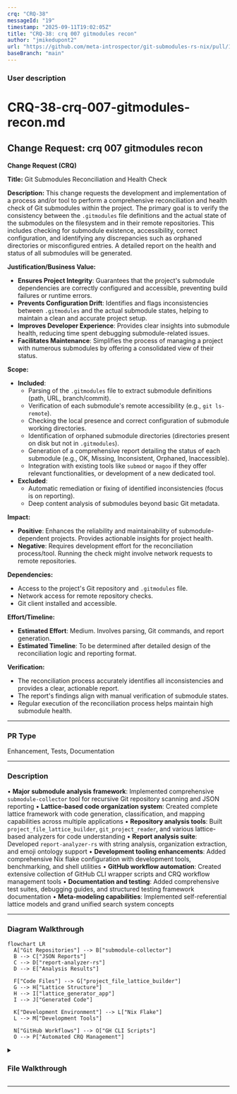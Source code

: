 ```yaml
---
crq: "CRQ-38"
messageId: "19"
timestamp: "2025-09-11T19:02:05Z"
title: "CRQ-38: crq 007 gitmodules recon"
author: "jmikedupont2"
url: "https://github.com/meta-introspector/git-submodules-rs-nix/pull/19"
baseBranch: "main"
---
```


### **User description**
# CRQ-38-crq-007-gitmodules-recon.md

## Change Request: crq 007 gitmodules recon
**Change Request (CRQ)**

**Title:** Git Submodules Reconciliation and Health Check

**Description:**
This change requests the development and implementation of a process and/or tool to perform a comprehensive reconciliation and health check of Git submodules within the project. The primary goal is to verify the consistency between the `.gitmodules` file definitions and the actual state of the submodules on the filesystem and in their remote repositories. This includes checking for submodule existence, accessibility, correct configuration, and identifying any discrepancies such as orphaned directories or misconfigured entries. A detailed report on the health and status of all submodules will be generated.

**Justification/Business Value:**
*   **Ensures Project Integrity**: Guarantees that the project's submodule dependencies are correctly configured and accessible, preventing build failures or runtime errors.
*   **Prevents Configuration Drift**: Identifies and flags inconsistencies between `.gitmodules` and the actual submodule states, helping to maintain a clean and accurate project setup.
*   **Improves Developer Experience**: Provides clear insights into submodule health, reducing time spent debugging submodule-related issues.
*   **Facilitates Maintenance**: Simplifies the process of managing a project with numerous submodules by offering a consolidated view of their status.

**Scope:**
*   **Included**:
    *   Parsing of the `.gitmodules` file to extract submodule definitions (path, URL, branch/commit).
    *   Verification of each submodule's remote accessibility (e.g., `git ls-remote`).
    *   Checking the local presence and correct configuration of submodule working directories.
    *   Identification of orphaned submodule directories (directories present on disk but not in `.gitmodules`).
    *   Generation of a comprehensive report detailing the status of each submodule (e.g., OK, Missing, Inconsistent, Orphaned, Inaccessible).
    *   Integration with existing tools like `submod` or `magoo` if they offer relevant functionalities, or development of a new dedicated tool.
*   **Excluded**:
    *   Automatic remediation or fixing of identified inconsistencies (focus is on reporting).
    *   Deep content analysis of submodules beyond basic Git metadata.

**Impact:**
*   **Positive**: Enhances the reliability and maintainability of submodule-dependent projects. Provides actionable insights for project health.
*   **Negative**: Requires development effort for the reconciliation process/tool. Running the check might involve network requests to remote repositories.

**Dependencies:**
*   Access to the project's Git repository and `.gitmodules` file.
*   Network access for remote repository checks.
*   Git client installed and accessible.

**Effort/Timeline:**
*   **Estimated Effort**: Medium. Involves parsing, Git commands, and report generation.
*   **Estimated Timeline**: To be determined after detailed design of the reconciliation logic and reporting format.

**Verification:**
*   The reconciliation process accurately identifies all inconsistencies and provides a clear, actionable report.
*   The report's findings align with manual verification of submodule states.
*   Regular execution of the reconciliation process helps maintain high submodule health.


___

### **PR Type**
Enhancement, Tests, Documentation


___

### **Description**
• **Major submodule analysis framework**: Implemented comprehensive `submodule-collector` tool for recursive Git repository scanning and JSON reporting
• **Lattice-based code organization system**: Created complete lattice framework with code generation, classification, and mapping capabilities across multiple applications
• **Repository analysis tools**: Built `project_file_lattice_builder`, `git_project_reader`, and various lattice-based analyzers for code understanding
• **Report analysis suite**: Developed `report-analyzer-rs` with string analysis, organization extraction, and emoji ontology support
• **Development tooling enhancements**: Added comprehensive Nix flake configuration with development tools, benchmarking, and shell utilities
• **GitHub workflow automation**: Created extensive collection of GitHub CLI wrapper scripts and CRQ workflow management tools
• **Documentation and testing**: Added comprehensive test suites, debugging guides, and structured testing framework documentation
• **Meta-modeling capabilities**: Implemented self-referential lattice models and grand unified search system concepts


___

### Diagram Walkthrough


```mermaid
flowchart LR
  A["Git Repositories"] --> B["submodule-collector"]
  B --> C["JSON Reports"]
  C --> D["report-analyzer-rs"]
  D --> E["Analysis Results"]
  
  F["Code Files"] --> G["project_file_lattice_builder"]
  G --> H["Lattice Structure"]
  H --> I["lattice_generator_app"]
  I --> J["Generated Code"]
  
  K["Development Environment"] --> L["Nix Flake"]
  L --> M["Development Tools"]
  
  N["GitHub Workflows"] --> O["GH CLI Scripts"]
  O --> P["Automated CRQ Management"]
```



<details> <summary><h3> File Walkthrough</h3></summary>

<table><thead><tr><th></th><th align="left">Relevant files</th></tr></thead><tbody><tr><td><strong>Configuration changes</strong></td><td><details><summary>3 files</summary><table>
<tr>
  <td>
    <details>
      <summary><strong>flake.nix</strong><dd><code>Enhanced Nix flake with submodule-collector package and development </code><br><code>tools</code></dd></summary>
<hr>

flake.nix

• Removed empty line at the beginning of the file<br> • Added new <br><code>submodule-collector</code> package derivation with Rust build configuration<br> • <br>Added multiple development tools including jq, valgrind, and various <br>Emacs packages<br> • Added shell formatting tools like shellcheck, shfmt, <br>and nixpkgs-fmt


</details>


  </td>
  <td><a href="https://github.com/meta-introspector/git-submodules-rs-nix/pull/19/files#diff-206b9ce276ab5971a2489d75eb1b12999d4bf3843b7988cbe8d687cfde61dea0">+34/-1</a>&nbsp; &nbsp; </td>

</tr>

<tr>
  <td>
    <details>
      <summary><strong>shell.nix</strong><dd><code>Added valgrind to development shell dependencies</code>&nbsp; &nbsp; &nbsp; &nbsp; &nbsp; &nbsp; &nbsp; &nbsp; &nbsp; </dd></summary>
<hr>

shell.nix

• Added `pkgs.valgrind` to the buildInputs for the development shell


</details>


  </td>
  <td><a href="https://github.com/meta-introspector/git-submodules-rs-nix/pull/19/files#diff-e53dfbfffe62ae3c0b411b3938ccffa9fb6a2ecc565f55785ef8daa756631a6b">+1/-1</a>&nbsp; &nbsp; &nbsp; </td>

</tr>

<tr>
  <td>
    <details>
      <summary><strong>emacs.sh</strong><dd><code>Emacs development environment setup script</code>&nbsp; &nbsp; &nbsp; &nbsp; &nbsp; &nbsp; &nbsp; &nbsp; &nbsp; &nbsp; &nbsp; &nbsp; &nbsp; &nbsp; &nbsp; </dd></summary>
<hr>

emacs.sh

• Created nix-shell command for Emacs with Rust development packages<br> • <br>Added magit, rustic, cargo-mode, rust-mode, and lsp-mode packages


</details>


  </td>
  <td><a href="https://github.com/meta-introspector/git-submodules-rs-nix/pull/19/files#diff-534f77f5b047055c0423d42b1e91e507f9a4c0deb6e5639d61ef765b4be3f4e8">+1/-0</a>&nbsp; &nbsp; &nbsp; </td>

</tr>
</table></details></td></tr><tr><td><strong>Enhancement</strong></td><td><details><summary>47 files</summary><table>
<tr>
  <td>
    <details>
      <summary><strong>lib.rs</strong><dd><code>New lattice code generation library with procedural macros</code></dd></summary>
<hr>

lattice_code_generator/src/lib.rs

• Created new library for generating Rust code for lattice structures<br> <br>• Implements functions to generate ValueType enums, Instance structs, <br>and LatticeLayer structs<br> • Includes comprehensive test suite for code <br>generation validation<br> • Uses <code>proc_macro2</code>, <code>quote</code>, and <code>syn</code> for <br>programmatic Rust code generation


</details>


  </td>
  <td><a href="https://github.com/meta-introspector/git-submodules-rs-nix/pull/19/files#diff-243854d89636db85a935fa955ee16fa44ea3ca7092902bc29701c3a825b0ba0a">+296/-0</a>&nbsp; </td>

</tr>

<tr>
  <td>
    <details>
      <summary><strong>main.rs</strong><dd><code>New submodule collector tool for Git repository analysis</code>&nbsp; </dd></summary>
<hr>

submodule-collector/src/main.rs

• Created command-line tool for scanning Git repositories and <br>submodules<br> • Recursively processes nested submodules and collects <br>detailed information<br> • Outputs comprehensive JSON report with <br>repository URLs, paths, and branches<br> • Includes error handling and <br>resilient processing of failed repositories


</details>


  </td>
  <td><a href="https://github.com/meta-introspector/git-submodules-rs-nix/pull/19/files#diff-a47f0db0f72bdfe38e4c5fc28fcb76ddd4adc991f2b12a672f14f8348411c83a">+279/-0</a>&nbsp; </td>

</tr>

<tr>
  <td>
    <details>
      <summary><strong>main.rs</strong><dd><code>New project file lattice builder for conceptual file organization</code></dd></summary>
<hr>

project_file_lattice_builder/src/main.rs

• Created program to construct a conceptual lattice of project files<br> • <br>Implements file classification based on predicate analysis<br> • Maps <br>files into lattice hierarchy using word predicates<br> • Includes <br>comprehensive test suite for predicate classification


</details>


  </td>
  <td><a href="https://github.com/meta-introspector/git-submodules-rs-nix/pull/19/files#diff-307096deb9eb86f24a90391b001a081a638672a52f8c27651d21c72bcfdcd2a1">+202/-0</a>&nbsp; </td>

</tr>

<tr>
  <td>
    <details>
      <summary><strong>lattice_mapper_app.rs</strong><dd><code>New lattice mapper application for code similarity matching</code></dd></summary>
<hr>

src/lattice_mapper_app.rs

• Created application demonstrating code mapping into pre-generated <br>lattice structures<br> • Implements similarity-based classification using <br>predicate matching<br> • Bridges lattice structure generation with <br>repository search functionality<br> • Shows conceptual "generate and then <br>match" process for code organization


</details>


  </td>
  <td><a href="https://github.com/meta-introspector/git-submodules-rs-nix/pull/19/files#diff-d4b10dc90da2ebd2e54c216c08faf398915f797cc4bf2e94185cd40832762c62">+209/-0</a>&nbsp; </td>

</tr>

<tr>
  <td>
    <details>
      <summary><strong>lattice_types.rs</strong><dd><code>Core lattice type system implementation with hierarchical structures</code></dd></summary>
<hr>

src/lattice_types.rs

• Defined comprehensive lattice type system with ValueType enum and <br>traits<br> • Implemented Instance, LatticeLayer, and Lattice structs with <br>generics<br> • Created HasValueCount trait for different value types (2, <br>3, 5, prime values)<br> • Includes demonstration of conceptual lattice <br>usage with multiple layers


</details>


  </td>
  <td><a href="https://github.com/meta-introspector/git-submodules-rs-nix/pull/19/files#diff-b4cbc31fe99d9b693a12612fdfbcbb6a05afbab7836ee96ef34759a80eea2dfc">+196/-0</a>&nbsp; </td>

</tr>

<tr>
  <td>
    <details>
      <summary><strong>repo_search_simulator.rs</strong><dd><code>Repository search simulator with predicate-based classification system</code></dd></summary>
<hr>

src/repo_search_simulator.rs

• Created repository search simulator using predicate-based <br>classification<br> • Implements search by example functionality across <br>mock repositories<br> • Demonstrates lattice framework application to <br>large codebase analysis<br> • Includes similarity scoring based on shared <br>predicate analysis


</details>


  </td>
  <td><a href="https://github.com/meta-introspector/git-submodules-rs-nix/pull/19/files#diff-0fd44409289d811f50e94913ae801d7ed5c483e8798303c297ac9854807cfe41">+202/-0</a>&nbsp; </td>

</tr>

<tr>
  <td>
    <details>
      <summary><strong>meta_lattice_model.rs</strong><dd><code>Meta-lattice model for self-referential framework analysis</code></dd></summary>
<hr>

src/meta_lattice_model.rs

• Created self-referential meta-model of the lattice idea framework<br> • <br>Implements conceptual analysis of the model's own structure<br> • <br>Demonstrates framework's capacity for meta-modeling and self-analysis<br> <br>• Includes similarity detection between different conceptual models


</details>


  </td>
  <td><a href="https://github.com/meta-introspector/git-submodules-rs-nix/pull/19/files#diff-4ad95f3ed0d6e795cabcf8199fb28fa159aef84b4f32e578f55079fa94e07625">+153/-0</a>&nbsp; </td>

</tr>

<tr>
  <td>
    <details>
      <summary><strong>analyze_strings.rs</strong><dd><code>String analysis module with n-gram processing and ontology support</code></dd></summary>
<hr>

report-analyzer-rs/src/analyze_strings.rs

• Created string analysis module with token frequency counting<br> • <br>Implements n-gram generation and analysis with emoji ontology support<br> <br>• Includes iterative compression and convergence checking<br> • Provides <br>suggested ontology rules generation functionality


</details>


  </td>
  <td><a href="https://github.com/meta-introspector/git-submodules-rs-nix/pull/19/files#diff-2972c1dbf1387f1fc356a8a7315beb271dcacb9eb512719d2ac60d15084a7c1a">+171/-0</a>&nbsp; </td>

</tr>

<tr>
  <td>
    <details>
      <summary><strong>lattice_classifier_app.rs</strong><dd><code>Lattice classifier application for predicate-based text analysis</code></dd></summary>
<hr>

src/lattice_classifier_app.rs

• Created lattice classifier application for text snippet <br>classification<br> • Implements predicate-based classification using <br>generated lattice structures<br> • Demonstrates search by example <br>functionality with word predicates<br> • Shows conceptual usage of <br>generated lattice types for classification tasks


</details>


  </td>
  <td><a href="https://github.com/meta-introspector/git-submodules-rs-nix/pull/19/files#diff-2046e6cf0881f2c6f04e40c623dbf7b071fa54d0b330bd758caea2f306c79f59">+188/-0</a>&nbsp; </td>

</tr>

<tr>
  <td>
    <details>
      <summary><strong>lib.rs</strong><dd><code>Git project reader library with status and file tracking capabilities</code></dd></summary>
<hr>

git_project_reader/src/lib.rs

• Created library for reading Git project information including <br>tracked files<br> • Implements git status porcelain output collection<br> • <br>Includes comprehensive test suite with temporary repository setup<br> • <br>Provides error handling for Git operations and repository access


</details>


  </td>
  <td><a href="https://github.com/meta-introspector/git-submodules-rs-nix/pull/19/files#diff-258b44c334cd672e0393e8cad155edd07074a84e46a6c7389d9d227e07b3e1d8">+174/-0</a>&nbsp; </td>

</tr>

<tr>
  <td>
    <details>
      <summary><strong>grand_unified_search.rs</strong><dd><code>Grand unified search system conceptual framework implementation</code></dd></summary>
<hr>

src/grand_unified_search.rs

• Created conceptual outline for grand unified search system<br> • <br>Demonstrates self-parsing, similarity search, and LLM interaction <br>concepts<br> • Includes placeholder implementations for semantic code <br>analysis<br> • Shows integration between submodule tools and lattice <br>framework


</details>


  </td>
  <td><a href="https://github.com/meta-introspector/git-submodules-rs-nix/pull/19/files#diff-b8a48c02f53b75052bc23d20df7488207a5b86d7815d3fb29ef0b8b985553ab1">+148/-0</a>&nbsp; </td>

</tr>

<tr>
  <td>
    <details>
      <summary><strong>lattice_model.rs</strong><dd><code>Core lattice model implementation with predicate classification </code><br><code>support</code></dd></summary>
<hr>

src/lattice_model.rs

• Created core lattice model with ValueType enum and trait definitions<br> <br>• Implements Instance, LatticeLayer, and Lattice structs with generic <br>support<br> • Includes WordPredicate type and PredicateClassifier for text <br>analysis<br> • Provides foundation types for lattice-based classification <br>systems


</details>


  </td>
  <td><a href="https://github.com/meta-introspector/git-submodules-rs-nix/pull/19/files#diff-780a4d5fb95789264d299113f8c45e066dafc4aa039180f7494020e35c5246b6">+136/-0</a>&nbsp; </td>

</tr>

<tr>
  <td>
    <details>
      <summary><strong>word_predicate_analyzer.rs</strong><dd><code>Word predicate analyzer with n-gram processing and lattice integration</code></dd></summary>
<hr>

src/word_predicate_analyzer.rs

• Created word predicate analyzer using lattice type definitions<br> • <br>Implements text tokenization and conversion to word predicates<br> • <br>Includes n-gram generation and analysis functionality<br> • Demonstrates <br>integration with conceptual lattice structures for text analysis


</details>


  </td>
  <td><a href="https://github.com/meta-introspector/git-submodules-rs-nix/pull/19/files#diff-8b1a5639c122dab7e9c36fd0dac9ffa1dd9fbbbb4fb5d68eca6be406d0f63e83">+95/-0</a>&nbsp; &nbsp; </td>

</tr>

<tr>
  <td>
    <details>
      <summary><strong>main.rs</strong><dd><code>Lattice structure generator for hierarchical code organization</code></dd></summary>
<hr>

lattice_structure_generator/src/main.rs

• Created lattice structure generator that outputs organized directory <br>hierarchy<br> • Generates core lattice components and layered structure <br>based on parameters<br> • Creates conceptual mapping framework for <br>existing code classification<br> • Includes file writing utilities for <br>generated code organization


</details>


  </td>
  <td><a href="https://github.com/meta-introspector/git-submodules-rs-nix/pull/19/files#diff-0503dd508e5c7168f8b6b74fb16594f291c5cead8790bfaec55d85ac576166f2">+82/-0</a>&nbsp; &nbsp; </td>

</tr>

<tr>
  <td>
    <details>
      <summary><strong>lib.rs</strong><dd><code>ZOS lattice builder integration with file classification system</code></dd></summary>
<hr>

src/lib.rs

• Added <code>build_zos_lattice</code> function for constructing project file <br>lattices<br> • Implements file classification into different lattice <br>layers based on content<br> • Integrates with lattice model for <br>predicate-based file organization<br> • Includes support for multiple file <br>types and classification paths


</details>


  </td>
  <td><a href="https://github.com/meta-introspector/git-submodules-rs-nix/pull/19/files#diff-b1a35a68f14e696205874893c07fd24fdb88882b47c23cc0e0c80a30c7d53759">+78/-0</a>&nbsp; &nbsp; </td>

</tr>

<tr>
  <td>
    <details>
      <summary><strong>main.rs</strong><dd><code>Lattice generator application for automated code structure creation</code></dd></summary>
<hr>

lattice_generator_app/src/main.rs

• Created application for generating lattice structure code files<br> • <br>Uses lattice code generator library to create organized output<br> • <br>Generates separate files for different lattice components<br> • Includes <br>file writing utilities and organized code generation workflow


</details>


  </td>
  <td><a href="https://github.com/meta-introspector/git-submodules-rs-nix/pull/19/files#diff-ba3c74e9dedda9c826a5198e4fb1879be1cc3251ad2be3b8bd4cef25d22bf646">+56/-0</a>&nbsp; &nbsp; </td>

</tr>

<tr>
  <td>
    <details>
      <summary><strong>analyze_orgs.rs</strong><dd><code>Organization analysis module for GitHub repository categorization</code></dd></summary>
<hr>

report-analyzer-rs/src/analyze_orgs.rs

• Created organization analysis module for extracting GitHub <br>organizations<br> • Uses regex to parse repository URLs and extract <br>organization names<br> • Includes counting functionality for organization <br>frequency analysis<br> • Processes both successful and failed repository <br>entries


</details>


  </td>
  <td><a href="https://github.com/meta-introspector/git-submodules-rs-nix/pull/19/files#diff-dfc5e43d786c558598103c88d48bb1cfc40e246b3ba904ae455a340f1c5d7e0a">+26/-0</a>&nbsp; &nbsp; </td>

</tr>

<tr>
  <td>
    <details>
      <summary><strong>main.rs</strong><dd><code>Main entry point for report analyzer with modular structure</code></dd></summary>
<hr>

report-analyzer-rs/src/main.rs

• Added module declarations for <code>types</code>, <code>input</code>, <code>analyze_strings</code>, and <br><code>apply_emojis</code><br> • Implemented main function with argument parsing using <br><code>clap::Parser</code><br> • Added JSON report loading and ontology handling<br> • <br>Integrated string analysis with emoji application functionality


</details>


  </td>
  <td><a href="https://github.com/meta-introspector/git-submodules-rs-nix/pull/19/files#diff-0c621fee3c56e03aa11c26e9371c0d100ee91ec12c43746c6cf2eb8f687bdeac">+50/-0</a>&nbsp; &nbsp; </td>

</tr>

<tr>
  <td>
    <details>
      <summary><strong>program_self_description.rs</strong><dd><code>Self-describing program demonstrating theoretical framework concepts</code></dd></summary>
<hr>

src/program_self_description.rs

• Created a conceptual program demonstrating self-description <br>capabilities<br> • Implemented functions for describing the program itself <br>and finding similar programs<br> • Added meta-assertion about the <br>theoretical framework's self-referential capacity


</details>


  </td>
  <td><a href="https://github.com/meta-introspector/git-submodules-rs-nix/pull/19/files#diff-386ecf0f7a94fde9c182bd08fe96599c8620c47e849ed27d5ffd2d799bf30060">+37/-0</a>&nbsp; &nbsp; </td>

</tr>

<tr>
  <td>
    <details>
      <summary><strong>lcp.rs</strong><dd><code>Longest common prefix analysis for report data</code>&nbsp; &nbsp; &nbsp; &nbsp; &nbsp; &nbsp; &nbsp; &nbsp; &nbsp; &nbsp; &nbsp; </dd></summary>
<hr>

report-analyzer-rs/src/lcp.rs

• Implemented longest common prefix (LCP) analysis functionality<br> • <br>Added function to find LCP among strings and perform analysis on <br>report data<br> • Created utility to print LCP analysis results


</details>


  </td>
  <td><a href="https://github.com/meta-introspector/git-submodules-rs-nix/pull/19/files#diff-b21ab373ab1b39d083a90c0171119e10f283f4af3edb4ab1148d439b9eda1101">+51/-0</a>&nbsp; &nbsp; </td>

</tr>

<tr>
  <td>
    <details>
      <summary><strong>types.rs</strong><dd><code>Core type definitions for report analyzer</code>&nbsp; &nbsp; &nbsp; &nbsp; &nbsp; &nbsp; &nbsp; &nbsp; &nbsp; &nbsp; &nbsp; &nbsp; &nbsp; &nbsp; &nbsp; &nbsp; </dd></summary>
<hr>

report-analyzer-rs/src/types.rs

• Defined core data structures for submodule information and reports<br> • <br>Added <code>Args</code> struct with <code>clap::Parser</code> derive for command-line argument <br>handling<br> • Created <code>Ontology</code> type for emoji mapping functionality


</details>


  </td>
  <td><a href="https://github.com/meta-introspector/git-submodules-rs-nix/pull/19/files#diff-70a32aaec9d7a33bba7859aaec9a648355cf4a92b9a1c688430f60fd0b1ad036">+47/-0</a>&nbsp; &nbsp; </td>

</tr>

<tr>
  <td>
    <details>
      <summary><strong>analyze_names.rs</strong><dd><code>Name analysis functionality for repositories and submodules</code></dd></summary>
<hr>

report-analyzer-rs/src/analyze_names.rs

• Implemented name analysis functionality using regex patterns<br> • Added <br>extraction of repository names from GitHub URLs<br> • Created frequency <br>counting for repository and submodule names


</details>


  </td>
  <td><a href="https://github.com/meta-introspector/git-submodules-rs-nix/pull/19/files#diff-ece2606d6df195d4968ecc9276f8faa6fb13f2dfbd036a099bdef2995f9eac1d">+30/-0</a>&nbsp; &nbsp; </td>

</tr>

<tr>
  <td>
    <details>
      <summary><strong>value_type.rs</strong><dd><code>Generated value type enum for lattice structure</code>&nbsp; &nbsp; &nbsp; &nbsp; &nbsp; &nbsp; &nbsp; &nbsp; &nbsp; &nbsp; </dd></summary>
<hr>

generated_lattice_code/value_type.rs

• Generated compressed Rust code for <code>ValueType</code> enum with prime value <br>variants<br> • Implemented methods for counting values and creating <br><code>zos_sequence</code><br> • Single-line format with all code compressed together


</details>


  </td>
  <td><a href="https://github.com/meta-introspector/git-submodules-rs-nix/pull/19/files#diff-4534ce506bbc5e0a512da2a9f61948dc44575940029777e3be9fa6f1ce706735">+1/-0</a>&nbsp; &nbsp; &nbsp; </td>

</tr>

<tr>
  <td>
    <details>
      <summary><strong>lattice_struct.rs</strong><dd><code>Generated lattice structure with trait objects</code>&nbsp; &nbsp; &nbsp; &nbsp; &nbsp; &nbsp; &nbsp; &nbsp; &nbsp; &nbsp; &nbsp; </dd></summary>
<hr>

generated_lattice_code/lattice_struct.rs

• Generated compressed Rust code for <code>Lattice</code> struct and trait <br>definitions<br> • Implemented trait objects for polymorphic layer handling<br> <br>• Added methods for creating and describing lattice structures


</details>


  </td>
  <td><a href="https://github.com/meta-introspector/git-submodules-rs-nix/pull/19/files#diff-79d9dfa1f549d761bf956b17120979d037243e9dc1f10ebb9402e5b62ff5cf46">+1/-0</a>&nbsp; &nbsp; &nbsp; </td>

</tr>

<tr>
  <td>
    <details>
      <summary><strong>instance_struct.rs</strong><dd><code>Generated instance structure for lattice elements</code>&nbsp; &nbsp; &nbsp; &nbsp; &nbsp; &nbsp; &nbsp; &nbsp; </dd></summary>
<hr>

generated_lattice_code/instance_struct.rs

• Generated compressed Rust code for <code>Instance</code> struct with generic type <br>parameter<br> • Implemented constructor and description methods for <br>instances<br> • Added validation for n-gram size matching units length


</details>


  </td>
  <td><a href="https://github.com/meta-introspector/git-submodules-rs-nix/pull/19/files#diff-d3a134be5da73893ad11cfba2741e995cb5385d116f305bb9f90ba03072271f8">+1/-0</a>&nbsp; &nbsp; &nbsp; </td>

</tr>

<tr>
  <td>
    <details>
      <summary><strong>lattice_layer_struct.rs</strong><dd><code>Generated lattice layer structure with validation</code>&nbsp; &nbsp; &nbsp; &nbsp; &nbsp; &nbsp; &nbsp; &nbsp; </dd></summary>
<hr>

generated_lattice_code/lattice_layer_struct.rs

• Generated compressed Rust code for <code>LatticeLayer</code> struct<br> • Implemented <br>methods for adding instances and describing layers<br> • Added validation <br>for value type consistency


</details>


  </td>
  <td><a href="https://github.com/meta-introspector/git-submodules-rs-nix/pull/19/files#diff-0aacd04a7a621f806b54ffa94092f874682700841e03474720504945ec824126">+1/-0</a>&nbsp; &nbsp; &nbsp; </td>

</tr>

<tr>
  <td>
    <details>
      <summary><strong>duplicates.rs</strong><dd><code>Duplicate URL analysis for repository reports</code>&nbsp; &nbsp; &nbsp; &nbsp; &nbsp; &nbsp; &nbsp; &nbsp; &nbsp; &nbsp; &nbsp; &nbsp; </dd></summary>
<hr>

report-analyzer-rs/src/duplicates.rs

• Implemented duplicate URL analysis functionality<br> • Added functions <br>to identify and print duplicate repository URLs<br> • Created mapping of <br>URLs to their associated paths


</details>


  </td>
  <td><a href="https://github.com/meta-introspector/git-submodules-rs-nix/pull/19/files#diff-4d80fd66c8b316d5012d6352dd781de56fe14903a0f5394e6ce2fa81ee99e035">+25/-0</a>&nbsp; &nbsp; </td>

</tr>

<tr>
  <td>
    <details>
      <summary><strong>input.rs</strong><dd><code>Input handling for report analyzer</code>&nbsp; &nbsp; &nbsp; &nbsp; &nbsp; &nbsp; &nbsp; &nbsp; &nbsp; &nbsp; &nbsp; &nbsp; &nbsp; &nbsp; &nbsp; &nbsp; &nbsp; &nbsp; &nbsp; &nbsp; &nbsp; &nbsp; &nbsp; </dd></summary>
<hr>

report-analyzer-rs/src/input.rs

• Implemented argument parsing and data loading functions<br> • Added JSON <br>deserialization for reports and ontology files<br> • Created error <br>handling for file operations


</details>


  </td>
  <td><a href="https://github.com/meta-introspector/git-submodules-rs-nix/pull/19/files#diff-e9ea32f3583a31e364d9ff7d6c37296c5c56f4c8fe8b359a4693368182e54e3b">+22/-0</a>&nbsp; &nbsp; </td>

</tr>

<tr>
  <td>
    <details>
      <summary><strong>apply_emojis.rs</strong><dd><code>Emoji application based on ontology mappings</code>&nbsp; &nbsp; &nbsp; &nbsp; &nbsp; &nbsp; &nbsp; &nbsp; &nbsp; &nbsp; &nbsp; &nbsp; &nbsp; </dd></summary>
<hr>

report-analyzer-rs/src/apply_emojis.rs

• Implemented emoji ontology application functionality<br> • Added text <br>replacement based on ontology mappings<br> • Created sorting logic for <br>longest-first key matching


</details>


  </td>
  <td><a href="https://github.com/meta-introspector/git-submodules-rs-nix/pull/19/files#diff-b046d9b03ffcc74bc7362f658297d45a8141ccff9481915e5a8348b7f49a2297">+18/-0</a>&nbsp; &nbsp; </td>

</tr>

<tr>
  <td>
    <details>
      <summary><strong>names_analysis.rs</strong><dd><code>Name frequency analysis with emoji support</code>&nbsp; &nbsp; &nbsp; &nbsp; &nbsp; &nbsp; &nbsp; &nbsp; &nbsp; &nbsp; &nbsp; &nbsp; &nbsp; &nbsp; &nbsp; </dd></summary>
<hr>

report-analyzer-rs/src/names_analysis.rs

• Implemented name frequency analysis with emoji ontology support<br> • <br>Added sorting and display of most frequently mentioned names<br> • Created <br>top-10 filtering for analysis results


</details>


  </td>
  <td><a href="https://github.com/meta-introspector/git-submodules-rs-nix/pull/19/files#diff-300b8fb41eee786eabd0188c0030f81f88dfc1cee7f998e57e62b26ff2a14c37">+14/-0</a>&nbsp; &nbsp; </td>

</tr>

<tr>
  <td>
    <details>
      <summary><strong>org_analysis.rs</strong><dd><code>Organization frequency analysis with emoji support</code>&nbsp; &nbsp; &nbsp; &nbsp; &nbsp; &nbsp; &nbsp; </dd></summary>
<hr>

report-analyzer-rs/src/org_analysis.rs

• Implemented organization frequency analysis functionality<br> • Added <br>sorting and display of most frequently mentioned organizations<br> • <br>Created emoji ontology integration for organization names


</details>


  </td>
  <td><a href="https://github.com/meta-introspector/git-submodules-rs-nix/pull/19/files#diff-5bc7fdd91e1797253239ee186eacd73c931025fcd10b5880906a97a8400fbdcc">+13/-0</a>&nbsp; &nbsp; </td>

</tr>

<tr>
  <td>
    <details>
      <summary><strong>has_value_count_impls.rs</strong><dd><code>Generated trait implementation for boolean value count</code>&nbsp; &nbsp; &nbsp; </dd></summary>
<hr>

generated_lattice_code/has_value_count_impls.rs

• Generated compressed implementation of <code>HasValueCount</code> trait for <code>bool</code><br> <br>• Single-line format with trait implementation returning value count <br>of 2


</details>


  </td>
  <td><a href="https://github.com/meta-introspector/git-submodules-rs-nix/pull/19/files#diff-fc27ee60e32d05c14ba49d85ee4b7d8e66ac5c101ad0dbe3e5d349b4b9303ac8">+1/-0</a>&nbsp; &nbsp; &nbsp; </td>

</tr>

<tr>
  <td>
    <details>
      <summary><strong>has_value_count_trait.rs</strong><dd><code>Generated trait definition for value counting</code>&nbsp; &nbsp; &nbsp; &nbsp; &nbsp; &nbsp; &nbsp; &nbsp; &nbsp; &nbsp; &nbsp; &nbsp; </dd></summary>
<hr>

generated_lattice_code/has_value_count_trait.rs

• Generated compressed trait definition for <code>HasValueCount</code><br> • <br>Single-line format with trait method signature


</details>


  </td>
  <td><a href="https://github.com/meta-introspector/git-submodules-rs-nix/pull/19/files#diff-cf0ba0ca0358cab475d52e9b5edf475682f4cd05a5cd4d554b917677343ec3b1">+1/-0</a>&nbsp; &nbsp; &nbsp; </td>

</tr>

<tr>
  <td>
    <details>
      <summary><strong>standardize_and_move_crqs.sh</strong><dd><code>CRQ file standardization and organization script</code>&nbsp; &nbsp; &nbsp; &nbsp; &nbsp; &nbsp; &nbsp; &nbsp; &nbsp; </dd></summary>
<hr>

tools/gh_scripts/standardize_and_move_crqs.sh

• Created comprehensive bash script for standardizing CRQ file naming <br>and headers<br> • Added dry-run mode and robust CRQ number calculation<br> • <br>Implemented file processing with header updates and directory movement


</details>


  </td>
  <td><a href="https://github.com/meta-introspector/git-submodules-rs-nix/pull/19/files#diff-8c55bddfb101eb3114069c644947a8dd51e359934e566113c182d18a2dfd27ea">+149/-0</a>&nbsp; </td>

</tr>

<tr>
  <td>
    <details>
      <summary><strong>create_crq_workflow.sh</strong><dd><code>Automated CRQ workflow creation script</code>&nbsp; &nbsp; &nbsp; &nbsp; &nbsp; &nbsp; &nbsp; &nbsp; &nbsp; &nbsp; &nbsp; &nbsp; &nbsp; &nbsp; &nbsp; &nbsp; &nbsp; &nbsp; &nbsp; </dd></summary>
<hr>

tools/gh_scripts/create_crq_workflow.sh

• Created bash script for automated CRQ workflow creation<br> • Added <br>branch creation, task.md generation, and pull request creation<br> • <br>Implemented GitHub CLI integration for PR management


</details>


  </td>
  <td><a href="https://github.com/meta-introspector/git-submodules-rs-nix/pull/19/files#diff-6c8f66bef77ee7fde8332f1252ae40263db8cf2753250002be768b877a1ea40e">+79/-0</a>&nbsp; &nbsp; </td>

</tr>

<tr>
  <td>
    <details>
      <summary><strong>boot.sh</strong><dd><code>Session orchestration and crash recovery script</code>&nbsp; &nbsp; &nbsp; &nbsp; &nbsp; &nbsp; &nbsp; &nbsp; &nbsp; &nbsp; </dd></summary>
<hr>

boot.sh

• Created orchestration script for tmux session recording with <br>asciinema<br> • Added crash recovery checks with git status and diff <br>logging<br> • Implemented log processing and comprehensive session <br>management


</details>


  </td>
  <td><a href="https://github.com/meta-introspector/git-submodules-rs-nix/pull/19/files#diff-c270322e6f914001c9d1d23e01d1eefe9469337f284b0c0a920c5f843a15b373">+38/-0</a>&nbsp; &nbsp; </td>

</tr>

<tr>
  <td>
    <details>
      <summary><strong>gh_extract_actors.sh</strong><dd><code>GitHub actor extraction utility script</code>&nbsp; &nbsp; &nbsp; &nbsp; &nbsp; &nbsp; &nbsp; &nbsp; &nbsp; &nbsp; &nbsp; &nbsp; &nbsp; &nbsp; &nbsp; &nbsp; &nbsp; &nbsp; &nbsp; </dd></summary>
<hr>

tools/gh_scripts/gh_extract_actors.sh

• Created script to extract unique actors from GitHub issues and <br>comments<br> • Added JSON parsing with <code>jq</code> for GitHub CLI output<br> • <br>Implemented actor deduplication and optional file output


</details>


  </td>
  <td><a href="https://github.com/meta-introspector/git-submodules-rs-nix/pull/19/files#diff-460ff5ab5242fc20792c70a204e82ad028e958e7a97a454d0146104b9c11c60d">+41/-0</a>&nbsp; &nbsp; </td>

</tr>

<tr>
  <td>
    <details>
      <summary><strong>gh_workflows_view.sh</strong><dd><code>GitHub workflow viewing utility</code>&nbsp; &nbsp; &nbsp; &nbsp; &nbsp; &nbsp; &nbsp; &nbsp; &nbsp; &nbsp; &nbsp; &nbsp; &nbsp; &nbsp; &nbsp; &nbsp; &nbsp; &nbsp; &nbsp; &nbsp; &nbsp; &nbsp; &nbsp; &nbsp; &nbsp; &nbsp; </dd></summary>
<hr>

tools/gh_scripts/gh_workflows_view.sh

• Created simple wrapper script for viewing GitHub Actions workflow <br>runs<br> • Added argument validation and help usage information


</details>


  </td>
  <td><a href="https://github.com/meta-introspector/git-submodules-rs-nix/pull/19/files#diff-b0c94629d1fb360d50c2e90b6727366e24932da3280fe67fba264b2557c5813d">+7/-0</a>&nbsp; &nbsp; &nbsp; </td>

</tr>

<tr>
  <td>
    <details>
      <summary><strong>gh_workflows_rerun.sh</strong><dd><code>GitHub workflow rerun utility</code>&nbsp; &nbsp; &nbsp; &nbsp; &nbsp; &nbsp; &nbsp; &nbsp; &nbsp; &nbsp; &nbsp; &nbsp; &nbsp; &nbsp; &nbsp; &nbsp; &nbsp; &nbsp; &nbsp; &nbsp; &nbsp; &nbsp; &nbsp; &nbsp; &nbsp; &nbsp; &nbsp; &nbsp; </dd></summary>
<hr>

tools/gh_scripts/gh_workflows_rerun.sh

• Created wrapper script for re-running GitHub Actions workflows<br> • <br>Added argument validation for run ID parameter


</details>


  </td>
  <td><a href="https://github.com/meta-introspector/git-submodules-rs-nix/pull/19/files#diff-e0c1712ffe488bdadbc0d62c565cf16af06d40f4e687e0934dbed1d7bbbc5355">+7/-0</a>&nbsp; &nbsp; &nbsp; </td>

</tr>

<tr>
  <td>
    <details>
      <summary><strong>gh_issues_view.sh</strong><dd><code>GitHub issue viewing utility</code>&nbsp; &nbsp; &nbsp; &nbsp; &nbsp; &nbsp; &nbsp; &nbsp; &nbsp; &nbsp; &nbsp; &nbsp; &nbsp; &nbsp; &nbsp; &nbsp; &nbsp; &nbsp; &nbsp; &nbsp; &nbsp; &nbsp; &nbsp; &nbsp; &nbsp; &nbsp; &nbsp; &nbsp; &nbsp; </dd></summary>
<hr>

tools/gh_scripts/gh_issues_view.sh

• Created wrapper script for viewing GitHub issue details<br> • Added <br>argument validation for issue number parameter


</details>


  </td>
  <td><a href="https://github.com/meta-introspector/git-submodules-rs-nix/pull/19/files#diff-ceee01b16affa23014471597e8bfa4e7093a08cae0010e80d6e417f64eb4bd73">+7/-0</a>&nbsp; &nbsp; &nbsp; </td>

</tr>

<tr>
  <td>
    <details>
      <summary><strong>gh_prs_view.sh</strong><dd><code>GitHub pull request viewing utility</code>&nbsp; &nbsp; &nbsp; &nbsp; &nbsp; &nbsp; &nbsp; &nbsp; &nbsp; &nbsp; &nbsp; &nbsp; &nbsp; &nbsp; &nbsp; &nbsp; &nbsp; &nbsp; &nbsp; &nbsp; &nbsp; &nbsp; </dd></summary>
<hr>

tools/gh_scripts/gh_prs_view.sh

• Created wrapper script for viewing GitHub pull request details<br> • <br>Added argument validation for PR number parameter


</details>


  </td>
  <td><a href="https://github.com/meta-introspector/git-submodules-rs-nix/pull/19/files#diff-ab1b2cdb0af702cfdded4516d0729e6dfd7e8344593d60c4f8e18391e97ad237">+7/-0</a>&nbsp; &nbsp; &nbsp; </td>

</tr>

<tr>
  <td>
    <details>
      <summary><strong>gh_prs_checkout.sh</strong><dd><code>GitHub pull request checkout utility</code>&nbsp; &nbsp; &nbsp; &nbsp; &nbsp; &nbsp; &nbsp; &nbsp; &nbsp; &nbsp; &nbsp; &nbsp; &nbsp; &nbsp; &nbsp; &nbsp; &nbsp; &nbsp; &nbsp; &nbsp; &nbsp; </dd></summary>
<hr>

tools/gh_scripts/gh_prs_checkout.sh

• Created wrapper script for checking out GitHub pull requests locally<br> <br>• Added argument validation for PR number parameter


</details>


  </td>
  <td><a href="https://github.com/meta-introspector/git-submodules-rs-nix/pull/19/files#diff-d28d93bffaad9e849d93396c98a560026fe56ab83bb1b6970b7c861a88374ac8">+7/-0</a>&nbsp; &nbsp; &nbsp; </td>

</tr>

<tr>
  <td>
    <details>
      <summary><strong>gh_prs_create.sh</strong><dd><code>GitHub pull request creation utility</code>&nbsp; &nbsp; &nbsp; &nbsp; &nbsp; &nbsp; &nbsp; &nbsp; &nbsp; &nbsp; &nbsp; &nbsp; &nbsp; &nbsp; &nbsp; &nbsp; &nbsp; &nbsp; &nbsp; &nbsp; &nbsp; </dd></summary>
<hr>

tools/gh_scripts/gh_prs_create.sh

• Created simple wrapper script for creating GitHub pull requests<br> • <br>Passes all arguments directly to <code>gh pr create</code> command


</details>


  </td>
  <td><a href="https://github.com/meta-introspector/git-submodules-rs-nix/pull/19/files#diff-a93576bdc2590454343302cb71a046eb7c93a47d55a26aae5ec37b2b338c6c04">+3/-0</a>&nbsp; &nbsp; &nbsp; </td>

</tr>

<tr>
  <td>
    <details>
      <summary><strong>gh_issues_create.sh</strong><dd><code>GitHub issue creation utility</code>&nbsp; &nbsp; &nbsp; &nbsp; &nbsp; &nbsp; &nbsp; &nbsp; &nbsp; &nbsp; &nbsp; &nbsp; &nbsp; &nbsp; &nbsp; &nbsp; &nbsp; &nbsp; &nbsp; &nbsp; &nbsp; &nbsp; &nbsp; &nbsp; &nbsp; &nbsp; &nbsp; &nbsp; </dd></summary>
<hr>

tools/gh_scripts/gh_issues_create.sh

• Created simple wrapper script for creating GitHub issues<br> • Passes <br>all arguments directly to <code>gh issue create</code> command


</details>


  </td>
  <td><a href="https://github.com/meta-introspector/git-submodules-rs-nix/pull/19/files#diff-3f1da69ae9e8e9fa5053e313adcb1682a01433effadbcd20c25a9861161f75ba">+3/-0</a>&nbsp; &nbsp; &nbsp; </td>

</tr>

<tr>
  <td>
    <details>
      <summary><strong>gh_workflows_list.sh</strong><dd><code>GitHub workflow listing utility</code>&nbsp; &nbsp; &nbsp; &nbsp; &nbsp; &nbsp; &nbsp; &nbsp; &nbsp; &nbsp; &nbsp; &nbsp; &nbsp; &nbsp; &nbsp; &nbsp; &nbsp; &nbsp; &nbsp; &nbsp; &nbsp; &nbsp; &nbsp; &nbsp; &nbsp; &nbsp; </dd></summary>
<hr>

tools/gh_scripts/gh_workflows_list.sh

• Created simple wrapper script for listing GitHub Actions workflow <br>runs<br> • Passes all arguments directly to <code>gh run list</code> command


</details>


  </td>
  <td><a href="https://github.com/meta-introspector/git-submodules-rs-nix/pull/19/files#diff-c778abc6dfa41fde8a4a81403f113532ca4e7bf3ca3a3e365ed7ddad0542ae7b">+3/-0</a>&nbsp; &nbsp; &nbsp; </td>

</tr>

<tr>
  <td>
    <details>
      <summary><strong>gh_prs_list.sh</strong><dd><code>GitHub pull request listing utility</code>&nbsp; &nbsp; &nbsp; &nbsp; &nbsp; &nbsp; &nbsp; &nbsp; &nbsp; &nbsp; &nbsp; &nbsp; &nbsp; &nbsp; &nbsp; &nbsp; &nbsp; &nbsp; &nbsp; &nbsp; &nbsp; &nbsp; </dd></summary>
<hr>

tools/gh_scripts/gh_prs_list.sh

• Created simple wrapper script for listing GitHub pull requests<br> • <br>Passes all arguments directly to <code>gh pr list</code> command


</details>


  </td>
  <td><a href="https://github.com/meta-introspector/git-submodules-rs-nix/pull/19/files#diff-11073f60f2b49e29a5c3f078aaf23c113fcf8a427b0a5dfa818e5d87f4e51b6f">+3/-0</a>&nbsp; &nbsp; &nbsp; </td>

</tr>

<tr>
  <td>
    <details>
      <summary><strong>gh_issues_list.sh</strong><dd><code>GitHub issue listing utility</code>&nbsp; &nbsp; &nbsp; &nbsp; &nbsp; &nbsp; &nbsp; &nbsp; &nbsp; &nbsp; &nbsp; &nbsp; &nbsp; &nbsp; &nbsp; &nbsp; &nbsp; &nbsp; &nbsp; &nbsp; &nbsp; &nbsp; &nbsp; &nbsp; &nbsp; &nbsp; &nbsp; &nbsp; &nbsp; </dd></summary>
<hr>

tools/gh_scripts/gh_issues_list.sh

• Created simple wrapper script for listing GitHub issues<br> • Passes all <br>arguments directly to <code>gh issue list</code> command


</details>


  </td>
  <td><a href="https://github.com/meta-introspector/git-submodules-rs-nix/pull/19/files#diff-ade836d0f144c9482760f27efe6ca79a5c14a45c3006bcd9fada06b845f822fe">+3/-0</a>&nbsp; &nbsp; &nbsp; </td>

</tr>
</table></details></td></tr><tr><td><strong>Tests</strong></td><td><details><summary>5 files</summary><table>
<tr>
  <td>
    <details>
      <summary><strong>git-config-parser.rs</strong><dd><code>Enhanced git config parser with comprehensive test coverage</code></dd></summary>
<hr>

src/bin/git-config-parser.rs

• Added comprehensive test suite for git config and gitmodules parsing<br> <br>• Tests cover empty configs, multiple sections, comments, and edge <br>cases<br> • Includes validation for both basic git config and submodule <br>configurations<br> • Removed unused import (<code>Read</code> from <code>std::io</code>)


</details>


  </td>
  <td><a href="https://github.com/meta-introspector/git-submodules-rs-nix/pull/19/files#diff-c6637247fafdce9d1d89c2b644040bf28a6f3f2adac43f626011adbf1cb6a975">+131/-1</a>&nbsp; </td>

</tr>

<tr>
  <td>
    <details>
      <summary><strong>my_profiling_bench.rs</strong><dd><code>Performance benchmarking setup with IAI Callgrind</code>&nbsp; &nbsp; &nbsp; &nbsp; &nbsp; &nbsp; &nbsp; &nbsp; </dd></summary>
<hr>

benches/my_profiling_bench.rs

• Added IAI Callgrind benchmarking setup for performance profiling<br> • <br>Created benchmark functions for <code>add</code> and <code>parse_git_config_dummy</code><br> • <br>Configured library benchmark group with main entry point


</details>


  </td>
  <td><a href="https://github.com/meta-introspector/git-submodules-rs-nix/pull/19/files#diff-ba6682e5e5c2b85faec0653350824785fbc61e8b011444d3fc293fc73a8eff5f">+36/-0</a>&nbsp; &nbsp; </td>

</tr>

<tr>
  <td>
    <details>
      <summary><strong>main_execution_test.rs</strong><dd><code>Integration test for project file lattice builder binary</code>&nbsp; </dd></summary>
<hr>

project_file_lattice_builder/tests/main_execution_test.rs

• Added integration test for <code>project_file_lattice_builder</code> binary <br>execution<br> • Verified binary exists and runs successfully with expected <br>output<br> • Checked for specific output strings to validate functionality


</details>


  </td>
  <td><a href="https://github.com/meta-introspector/git-submodules-rs-nix/pull/19/files#diff-5a0c5a5a81a37ae68fa3cf8f8eec11ab88deb61bcb9ceaa24ba914cb69b8d915">+23/-0</a>&nbsp; &nbsp; </td>

</tr>

<tr>
  <td>
    <details>
      <summary><strong>main_execution_test.rs</strong><dd><code>Integration test for submodule collector binary</code>&nbsp; &nbsp; &nbsp; &nbsp; &nbsp; &nbsp; &nbsp; &nbsp; &nbsp; &nbsp; </dd></summary>
<hr>

submodule-collector/tests/main_execution_test.rs

• Added integration test for <code>submodule-collector</code> binary execution<br> • <br>Tested binary with <code>--help</code> flag to verify basic functionality<br> • <br>Validated expected help message content in output


</details>


  </td>
  <td><a href="https://github.com/meta-introspector/git-submodules-rs-nix/pull/19/files#diff-f0ca198a718b31ebcb98cfb1b258adf263175cf536d8c8883def9223df093fdb">+24/-0</a>&nbsp; &nbsp; </td>

</tr>

<tr>
  <td>
    <details>
      <summary><strong>main.rs</strong><dd><code>Git repository testing utility</code>&nbsp; &nbsp; &nbsp; &nbsp; &nbsp; &nbsp; &nbsp; &nbsp; &nbsp; &nbsp; &nbsp; &nbsp; &nbsp; &nbsp; &nbsp; &nbsp; &nbsp; &nbsp; &nbsp; &nbsp; &nbsp; &nbsp; &nbsp; &nbsp; &nbsp; &nbsp; &nbsp; </dd></summary>
<hr>

git_test_repo/src/main.rs

• Created simple Git repository testing program using <code>git2</code> crate<br> • <br>Added functionality to open and verify Git repository at current <br>directory<br> • Implemented basic error handling for Git operations


</details>


  </td>
  <td><a href="https://github.com/meta-introspector/git-submodules-rs-nix/pull/19/files#diff-8b9cadcb87746c34dbbc19f46f1ef3a55b401e70c5dba9cf5f2af4f9877fa594">+10/-0</a>&nbsp; &nbsp; </td>

</tr>
</table></details></td></tr><tr><td><strong>Miscellaneous</strong></td><td><details><summary>10 files</summary><table>
<tr>
  <td>
    <details>
      <summary><strong>value_type.rs</strong><dd><code>Duplicate generated value type enum</code>&nbsp; &nbsp; &nbsp; &nbsp; &nbsp; &nbsp; &nbsp; &nbsp; &nbsp; &nbsp; &nbsp; &nbsp; &nbsp; &nbsp; &nbsp; &nbsp; &nbsp; &nbsp; &nbsp; &nbsp; &nbsp; &nbsp; </dd></summary>
<hr>

generated_lattice_structure/value_type.rs

• Duplicate of generated lattice code for <code>ValueType</code> enum<br> • Same <br>compressed format with enum variants and implementation methods


</details>


  </td>
  <td><a href="https://github.com/meta-introspector/git-submodules-rs-nix/pull/19/files#diff-0e397496f4650bd5f8a1aaa402b4f095cc1ebfec730fb80a60040684b1e76798">+1/-0</a>&nbsp; &nbsp; &nbsp; </td>

</tr>

<tr>
  <td>
    <details>
      <summary><strong>lattice_struct.rs</strong><dd><code>Duplicate generated lattice structure</code>&nbsp; &nbsp; &nbsp; &nbsp; &nbsp; &nbsp; &nbsp; &nbsp; &nbsp; &nbsp; &nbsp; &nbsp; &nbsp; &nbsp; &nbsp; &nbsp; &nbsp; &nbsp; &nbsp; &nbsp; </dd></summary>
<hr>

generated_lattice_structure/lattice_struct.rs

• Duplicate of generated lattice struct code<br> • Same compressed format <br>with struct and trait implementations


</details>


  </td>
  <td><a href="https://github.com/meta-introspector/git-submodules-rs-nix/pull/19/files#diff-d0b1a7887fc4298e093cd2bfb55016adcc95a93c94f2f6df94699f5fb9f43180">+1/-0</a>&nbsp; &nbsp; &nbsp; </td>

</tr>

<tr>
  <td>
    <details>
      <summary><strong>instance_struct.rs</strong><dd><code>Duplicate generated instance structure</code>&nbsp; &nbsp; &nbsp; &nbsp; &nbsp; &nbsp; &nbsp; &nbsp; &nbsp; &nbsp; &nbsp; &nbsp; &nbsp; &nbsp; &nbsp; &nbsp; &nbsp; &nbsp; &nbsp; </dd></summary>
<hr>

generated_lattice_structure/instance_struct.rs

• Duplicate of generated instance struct code<br> • Same compressed format <br>with generic implementation


</details>


  </td>
  <td><a href="https://github.com/meta-introspector/git-submodules-rs-nix/pull/19/files#diff-2a3695aa0e91eed81596edd58de20843bbebe8a9e7ddddae052cc7f695267747">+1/-0</a>&nbsp; &nbsp; &nbsp; </td>

</tr>

<tr>
  <td>
    <details>
      <summary><strong>lattice_layer_struct.rs</strong><dd><code>Duplicate generated lattice layer structure</code>&nbsp; &nbsp; &nbsp; &nbsp; &nbsp; &nbsp; &nbsp; &nbsp; &nbsp; &nbsp; &nbsp; &nbsp; &nbsp; &nbsp; </dd></summary>
<hr>

generated_lattice_structure/lattice_layer_struct.rs

• Duplicate of generated lattice layer struct code<br> • Same compressed <br>format with validation logic


</details>


  </td>
  <td><a href="https://github.com/meta-introspector/git-submodules-rs-nix/pull/19/files#diff-8732c80f707e0ab6b869ea056076368c8830979c489e8c25c0b1d63a05affb3b">+1/-0</a>&nbsp; &nbsp; &nbsp; </td>

</tr>

<tr>
  <td>
    <details>
      <summary><strong>instance_0.rs</strong><dd><code>Placeholder for k=2 layer instance 0</code>&nbsp; &nbsp; &nbsp; &nbsp; &nbsp; &nbsp; &nbsp; &nbsp; &nbsp; &nbsp; &nbsp; &nbsp; &nbsp; &nbsp; &nbsp; &nbsp; &nbsp; &nbsp; &nbsp; &nbsp; &nbsp; </dd></summary>
<hr>

generated_lattice_structure/layer_k_2/instance_0.rs

• Added placeholder comment for instance 0 in k=2 layer<br> • Described <br>intended implementation for 2-value type instances


</details>


  </td>
  <td><a href="https://github.com/meta-introspector/git-submodules-rs-nix/pull/19/files#diff-990ad20f4685e1e62b47bcdc403066dc9a6a5cd320f109f452149c676da95d77">+3/-0</a>&nbsp; &nbsp; &nbsp; </td>

</tr>

<tr>
  <td>
    <details>
      <summary><strong>instance_1.rs</strong><dd><code>Placeholder for k=2 layer instance 1</code>&nbsp; &nbsp; &nbsp; &nbsp; &nbsp; &nbsp; &nbsp; &nbsp; &nbsp; &nbsp; &nbsp; &nbsp; &nbsp; &nbsp; &nbsp; &nbsp; &nbsp; &nbsp; &nbsp; &nbsp; &nbsp; </dd></summary>
<hr>

generated_lattice_structure/layer_k_2/instance_1.rs

• Added placeholder comment for instance 1 in k=2 layer<br> • Described <br>intended implementation for 2-value type instances


</details>


  </td>
  <td><a href="https://github.com/meta-introspector/git-submodules-rs-nix/pull/19/files#diff-df8632b2498c76b1d518d069119ef059ccb029cdcabff4a67066bd7b537542ca">+3/-0</a>&nbsp; &nbsp; &nbsp; </td>

</tr>

<tr>
  <td>
    <details>
      <summary><strong>instance_0.rs</strong><dd><code>Placeholder for k=3 layer instance 0</code>&nbsp; &nbsp; &nbsp; &nbsp; &nbsp; &nbsp; &nbsp; &nbsp; &nbsp; &nbsp; &nbsp; &nbsp; &nbsp; &nbsp; &nbsp; &nbsp; &nbsp; &nbsp; &nbsp; &nbsp; &nbsp; </dd></summary>
<hr>

generated_lattice_structure/layer_k_3/instance_0.rs

• Added placeholder comment for instance 0 in k=3 layer<br> • Described <br>intended implementation for 3-value type instances


</details>


  </td>
  <td><a href="https://github.com/meta-introspector/git-submodules-rs-nix/pull/19/files#diff-45a15a4ed78fb935970c9dfb064319535f48d88aa3eeaaf6724236295ad8bc36">+3/-0</a>&nbsp; &nbsp; &nbsp; </td>

</tr>

<tr>
  <td>
    <details>
      <summary><strong>instance_1.rs</strong><dd><code>Placeholder for k=3 layer instance 1</code>&nbsp; &nbsp; &nbsp; &nbsp; &nbsp; &nbsp; &nbsp; &nbsp; &nbsp; &nbsp; &nbsp; &nbsp; &nbsp; &nbsp; &nbsp; &nbsp; &nbsp; &nbsp; &nbsp; &nbsp; &nbsp; </dd></summary>
<hr>

generated_lattice_structure/layer_k_3/instance_1.rs

• Added placeholder comment for instance 1 in k=3 layer<br> • Described <br>intended implementation for 3-value type instances


</details>


  </td>
  <td><a href="https://github.com/meta-introspector/git-submodules-rs-nix/pull/19/files#diff-f985fd8aeb2357840bce2296c2e55547376810292136d6b105ebb782f0c2bea1">+3/-0</a>&nbsp; &nbsp; &nbsp; </td>

</tr>

<tr>
  <td>
    <details>
      <summary><strong>has_value_count_impls.rs</strong><dd><code>Duplicate generated trait implementation</code>&nbsp; &nbsp; &nbsp; &nbsp; &nbsp; &nbsp; &nbsp; &nbsp; &nbsp; &nbsp; &nbsp; &nbsp; &nbsp; &nbsp; &nbsp; &nbsp; &nbsp; </dd></summary>
<hr>

generated_lattice_structure/has_value_count_impls.rs

• Duplicate of generated <code>HasValueCount</code> trait implementation<br> • Same <br>compressed format for boolean type


</details>


  </td>
  <td><a href="https://github.com/meta-introspector/git-submodules-rs-nix/pull/19/files#diff-bfde8abac89de5011df90cbcb78cbcd164b872180cfb65270be5126f86444644">+1/-0</a>&nbsp; &nbsp; &nbsp; </td>

</tr>

<tr>
  <td>
    <details>
      <summary><strong>has_value_count_trait.rs</strong><dd><code>Duplicate generated trait definition</code>&nbsp; &nbsp; &nbsp; &nbsp; &nbsp; &nbsp; &nbsp; &nbsp; &nbsp; &nbsp; &nbsp; &nbsp; &nbsp; &nbsp; &nbsp; &nbsp; &nbsp; &nbsp; &nbsp; &nbsp; &nbsp; </dd></summary>
<hr>

generated_lattice_structure/has_value_count_trait.rs

• Duplicate of generated <code>HasValueCount</code> trait definition<br> • Same <br>compressed format with trait signature


</details>


  </td>
  <td><a href="https://github.com/meta-introspector/git-submodules-rs-nix/pull/19/files#diff-ef800ec7554c85081358a5d3b43129aedea930cf2edbc44915c73ff89d7f767e">+1/-0</a>&nbsp; &nbsp; &nbsp; </td>

</tr>
</table></details></td></tr><tr><td><strong>Documentation</strong></td><td><details><summary>7 files</summary><table>
<tr>
  <td>
    <details>
      <summary><strong>self_reflection_directory.md</strong><dd><code>Comprehensive Nix development environment reflection</code>&nbsp; &nbsp; &nbsp; &nbsp; &nbsp; </dd></summary>
<hr>

self/reflection/directory/self_reflection_directory.md

• Added comprehensive reflection on running in <code>nix develop</code> environment<br> <br>• Documented Nix graph concepts and project-specific graph analysis<br> • <br>Included detailed breakdown of <code>flake.nix</code> components and their <br>relationships


</details>


  </td>
  <td><a href="https://github.com/meta-introspector/git-submodules-rs-nix/pull/19/files#diff-aa09941ca9448a76cdc92b69976b6911e289b5a3346bbbf265a219c1d8ff5594">+102/-0</a>&nbsp; </td>

</tr>

<tr>
  <td>
    <details>
      <summary><strong>sops-debugging-submodule-counting.md</strong><dd><code>Submodule counting debugging guide</code>&nbsp; &nbsp; &nbsp; &nbsp; &nbsp; &nbsp; &nbsp; &nbsp; &nbsp; &nbsp; &nbsp; &nbsp; &nbsp; &nbsp; &nbsp; &nbsp; &nbsp; &nbsp; &nbsp; &nbsp; &nbsp; &nbsp; &nbsp; </dd></summary>
<hr>

docs/sops/sops-debugging-submodule-counting.md

• Created detailed debugging guide for submodule counting issues<br> • <br>Documented error reporting improvements and repository location <br>challenges<br> • Added step-by-step troubleshooting process for new <br>instances


</details>


  </td>
  <td><a href="https://github.com/meta-introspector/git-submodules-rs-nix/pull/19/files#diff-3f6742a18af12b0f3f01974399fb1e911992886dd0ff8a89aaa9b701eb1bb499">+68/-0</a>&nbsp; &nbsp; </td>

</tr>

<tr>
  <td>
    <details>
      <summary><strong>submodule_report.json</strong><dd><code>Complete submodule inventory and dependency mapping report</code></dd></summary>
<hr>

submodule_report.json

• Adds comprehensive JSON report containing 2021 lines of submodule <br>repository data<br> • Documents repositories with their paths, URLs, and <br>nested submodule configurations<br> • Includes detailed submodule mappings <br>for complex projects like <code>lattice-introspector</code>, <code>minizinc-introspector</code>, <br>and <code>git-submodule-tools-rs</code><br> • Captures the complete submodule hierarchy <br>across the entire project ecosystem


</details>


  </td>
  <td><a href="https://github.com/meta-introspector/git-submodules-rs-nix/pull/19/files#diff-cf55860203aefdb6b0dd57e87aa0929dd59f5d9ef2f3e88568b54dc25898e3a7">+2021/-0</a></td>

</tr>

<tr>
  <td>
    <details>
      <summary><strong>structured_testing_framework.md</strong><dd><code>Structured testing framework for knowledge extraction systems</code></dd></summary>
<hr>

docs/structured_testing_framework.md

• Introduces lattice-guided test case generation methodology for <br>systematic evaluation<br> • Defines predicate-driven assertions based on <br>concept words and structural patterns<br> • Establishes layered evaluation <br>approach progressing from simple to complex abstractions<br> • Outlines <br>test execution framework with automated lattice mapping and deviation <br>analysis


</details>


  </td>
  <td><a href="https://github.com/meta-introspector/git-submodules-rs-nix/pull/19/files#diff-9f5eb85b0a07c965e710e4da924aa3748a0d39a6bdabf23e67b320caed5ec658">+38/-0</a>&nbsp; &nbsp; </td>

</tr>

<tr>
  <td>
    <details>
      <summary><strong>CRQ-003-deep-dive-and-reflection-on-nix-development-environment-graph.md</strong><dd><code>Nix development environment graph analysis and reflection framework</code></dd></summary>
<hr>

docs/crq_standardized/CRQ-003-deep-dive-and-reflection-on-nix-development-environment-graph.md

• Documents comprehensive analysis methodology for Nix development <br>environment dependency graphs<br> • Outlines systematic examination of <br>nodes, edges, and transitive dependencies<br> • Defines reflection and <br>documentation requirements for graph structure insights<br> • Includes <br>partial progress notes on <code>devshell_graph.dot</code> file generation and <br>analysis


</details>


  </td>
  <td><a href="https://github.com/meta-introspector/git-submodules-rs-nix/pull/19/files#diff-b282b43f374ed6c51133aa4111b710c2805811f8607431640736bdf06eb4e940">+58/-0</a>&nbsp; &nbsp; </td>

</tr>

<tr>
  <td>
    <details>
      <summary><strong>CRQ-53-recursive-decomposition.md</strong><dd><code>Recursive decomposition methodology for complex structure analysis</code></dd></summary>
<hr>

docs/crq_standardized/CRQ-53-recursive-decomposition.md

• Explains recursive decomposition technique for nested n-gram <br>analysis within larger structures<br> • Provides examples using <code>zos</code> <br>sequence of primes for hierarchical breakdown<br> • Details significance <br>for unpacking complexity and identifying fundamental building blocks<br> • <br>Describes cross-layer grounding and algorithmic discovery capabilities


</details>


  </td>
  <td><a href="https://github.com/meta-introspector/git-submodules-rs-nix/pull/19/files#diff-9bada1d9e91dc77a5a2adb2d46033f5b92748e37882b6bb91955cfbf3c56d7e2">+40/-0</a>&nbsp; &nbsp; </td>

</tr>

<tr>
  <td>
    <details>
      <summary><strong>scalable_analysis_of_large_repositories.md</strong><dd><code>Scalable repository analysis framework for large-scale code </code><br><code>understanding</code></dd></summary>
<hr>

docs/scalable_analysis_of_large_repositories.md

• Addresses scalability challenges for analyzing massive code <br>repositories with 10,000+ submodules<br> • Proposes "1 repo needs 1000 to <br>understand" principle for contextual grounding<br> • Outlines hierarchical <br>decomposition, efficient predicate extraction, and distributed <br>processing strategies<br> • Describes integration of local LLMs and fixed <br>point search for optimal classification


</details>


  </td>
  <td><a href="https://github.com/meta-introspector/git-submodules-rs-nix/pull/19/files#diff-a84dabb51ad998b97806b4096463cc0b736bfe606a48e8414046aa4b99fcb99a">+40/-0</a>&nbsp; &nbsp; </td>

</tr>
</table></details></td></tr><tr><td><strong>Additional files</strong></td><td><details><summary>101 files</summary><table>
<tr>
  <td><strong>.git_commit_message.txt</strong></td>
  <td><a href="https://github.com/meta-introspector/git-submodules-rs-nix/pull/19/files#diff-993228305b4d0adb47d3b4e0b45e35a0ab0fc9b43cd5e689feef1c3a1008e64d">+0/-3</a>&nbsp; &nbsp; &nbsp; </td>

</tr>

<tr>
  <td><strong>Cargo.toml</strong></td>
  <td><a href="https://github.com/meta-introspector/git-submodules-rs-nix/pull/19/files#diff-2e9d962a08321605940b5a657135052fbcef87b5e360662bb527c96d9a615542">+10/-1</a>&nbsp; &nbsp; </td>

</tr>

<tr>
  <td><strong>README.md</strong></td>
  <td><a href="https://github.com/meta-introspector/git-submodules-rs-nix/pull/19/files#diff-b335630551682c19a781afebcf4d07bf978fb1f8ac04c6bf87428ed5106870f5">+102/-0</a>&nbsp; </td>

</tr>

<tr>
  <td><strong>SOP_Nix_Graph_Reflection.md</strong></td>
  <td><a href="https://github.com/meta-introspector/git-submodules-rs-nix/pull/19/files#diff-9eea4a14e7fcdfa68232da66ffba61faa6fb8f7d84cad0f3f9264f56731fa920">+88/-0</a>&nbsp; &nbsp; </td>

</tr>

<tr>
  <td><strong>concept_word_as_predicate.md</strong></td>
  <td><a href="https://github.com/meta-introspector/git-submodules-rs-nix/pull/19/files#diff-8a4ed928664c47b3be475e7d3851ba8482b5c73a3fd143b0d0457100974cffff">+20/-0</a>&nbsp; &nbsp; </td>

</tr>

<tr>
  <td><strong>creative_expressions.md</strong></td>
  <td><a href="https://github.com/meta-introspector/git-submodules-rs-nix/pull/19/files#diff-4a1fc95b2b659d0083f480aca6584896dd24abd0c4273e6b8ae8441e9f39b43d">+106/-0</a>&nbsp; </td>

</tr>

<tr>
  <td><strong>CRQ-004-rust-documentation-rustdoc-updates-for-binaries.md</strong></td>
  <td><a href="https://github.com/meta-introspector/git-submodules-rs-nix/pull/19/files#diff-abd0edba3c84273f87250e0054f5bad2327767556eb2af57cd9f5fb65c566405">+35/-0</a>&nbsp; &nbsp; </td>

</tr>

<tr>
  <td><strong>CRQ-005-readme-md-updates.md</strong></td>
  <td><a href="https://github.com/meta-introspector/git-submodules-rs-nix/pull/19/files#diff-2e437d6523601d99fe5a18d8e8e2f632742e5d3f26eb02671b3962803589e832">+34/-0</a>&nbsp; &nbsp; </td>

</tr>

<tr>
  <td><strong>CRQ-006-formal-qa-procedures-and-standard-operating-procedures-sops-development.md</strong></td>
  <td><a href="https://github.com/meta-introspector/git-submodules-rs-nix/pull/19/files#diff-62a915240d316f6f1730714794d1f7433c4784005098e1a5ad018e6a516d760f">+37/-0</a>&nbsp; &nbsp; </td>

</tr>

<tr>
  <td><strong>CRQ-007-comprehensive-project-testing.md</strong></td>
  <td><a href="https://github.com/meta-introspector/git-submodules-rs-nix/pull/19/files#diff-f52bc4442b7dab07cb9b602ad562e7b6592867befdb4d2ff9369f42e78b74ac5">+37/-0</a>&nbsp; &nbsp; </td>

</tr>

<tr>
  <td><strong>CRQ-008-the-crq-of-crqs.md</strong></td>
  <td><a href="https://github.com/meta-introspector/git-submodules-rs-nix/pull/19/files#diff-e5088eb9e08387c4341abf4486b657744b2f1a0fe8177b5cd9a3d0c54b810583">+36/-0</a>&nbsp; &nbsp; </td>

</tr>

<tr>
  <td><strong>CRQ-009-git-project-reader-library-and-integration.md</strong></td>
  <td><a href="https://github.com/meta-introspector/git-submodules-rs-nix/pull/19/files#diff-2d3dbe720e4c081729b00d4a7e748b3dfdb27c469fd6a85a95ebc6b8862bc69d">+37/-0</a>&nbsp; &nbsp; </td>

</tr>

<tr>
  <td><strong>CRQ-010-sop-documentation-and-cargo-lock-update.md</strong></td>
  <td><a href="https://github.com/meta-introspector/git-submodules-rs-nix/pull/19/files#diff-adad5ca581fcf01563ae88abc1fcb0a7b1bf007281559ea6aa75b8d511dca737">+38/-0</a>&nbsp; &nbsp; </td>

</tr>

<tr>
  <td><strong>CRQ-011-github-cli-sops-and-wrapper-scripts.md</strong></td>
  <td><a href="https://github.com/meta-introspector/git-submodules-rs-nix/pull/19/files#diff-b6ff24e9d17b8ff4a58807a0d8c20065f7a8c4545957617bbace55916f153021">+46/-0</a>&nbsp; &nbsp; </td>

</tr>

<tr>
  <td><strong>CRQ-012-integrate-git-submodule-tools-into-lattice-system.md</strong></td>
  <td><a href="https://github.com/meta-introspector/git-submodules-rs-nix/pull/19/files#diff-32f72223bf8cc82b54485b0bfb5bbfe98437d26abfcff608c2a320f8ec8120a2">+32/-0</a>&nbsp; &nbsp; </td>

</tr>

<tr>
  <td><strong>CRQ-013-integrate-gitoxide-into-lattice-system.md</strong></td>
  <td><a href="https://github.com/meta-introspector/git-submodules-rs-nix/pull/19/files#diff-195bfc579b532e53586ffc1b892e250984a7804dafd1c6576702f29a625f4df0">+32/-0</a>&nbsp; &nbsp; </td>

</tr>

<tr>
  <td><strong>CRQ-014-integrate-magoo-into-lattice-system.md</strong></td>
  <td><a href="https://github.com/meta-introspector/git-submodules-rs-nix/pull/19/files#diff-0c06fa194ecff963a8198ba81ec47c86086593f8b4b4f7356ca50d041b80f87e">+32/-0</a>&nbsp; &nbsp; </td>

</tr>

<tr>
  <td><strong>CRQ-015-integrate-naersk-into-lattice-system.md</strong></td>
  <td><a href="https://github.com/meta-introspector/git-submodules-rs-nix/pull/19/files#diff-dc9f5dcad9bf75f383fa78a8e4fe7b478c7f44e0adc11c153c2cd5c024d4547b">+32/-0</a>&nbsp; &nbsp; </td>

</tr>

<tr>
  <td><strong>CRQ-016-integrate-submod-into-lattice-system.md</strong></td>
  <td><a href="https://github.com/meta-introspector/git-submodules-rs-nix/pull/19/files#diff-ff885ea72545ac0d5d6b661eecc61246dcf144d723df659a1b189efa572b664c">+32/-0</a>&nbsp; &nbsp; </td>

</tr>

<tr>
  <td><strong>CRQ-017-submodule-lattice-integration-crqs-and-task-files.md</strong></td>
  <td><a href="https://github.com/meta-introspector/git-submodules-rs-nix/pull/19/files#diff-715470e987b31c9a9f6c1cfe2f9c072b2bc00b7040c0b76060f35de4e79e5f92">+36/-0</a>&nbsp; &nbsp; </td>

</tr>

<tr>
  <td><strong>CRQ-018-the-branch-as-a-holistic-development-unit.md</strong></td>
  <td><a href="https://github.com/meta-introspector/git-submodules-rs-nix/pull/19/files#diff-2832ecc2da1157f0deb2c08520db29562ce395f8edb92b1a1fe8a26c8826cf98">+39/-0</a>&nbsp; &nbsp; </td>

</tr>

<tr>
  <td><strong>CRQ-019-one-to-one-mapping-of-crq-to-branch-and-pull-request.md</strong></td>
  <td><a href="https://github.com/meta-introspector/git-submodules-rs-nix/pull/19/files#diff-564ce4eb098ed3bb171534f310f55239586262f320c688b2fb4c3fd0524ac2f8">+38/-0</a>&nbsp; &nbsp; </td>

</tr>

<tr>
  <td><strong>CRQ-020-braindump-update-and-crq-status-reflection.md</strong></td>
  <td><a href="https://github.com/meta-introspector/git-submodules-rs-nix/pull/19/files#diff-c4ef172e05429d8d67e528855c74922f500d612544ca49a2bba6dfe9618251b6">+34/-0</a>&nbsp; &nbsp; </td>

</tr>

<tr>
  <td><strong>CRQ-024-new-sops-for-crq-driven-development.md</strong></td>
  <td><a href="https://github.com/meta-introspector/git-submodules-rs-nix/pull/19/files#diff-edf47b642d473b24d43282565ed04f55e84181fb6396d718e673470923761d8d">+35/-0</a>&nbsp; &nbsp; </td>

</tr>

<tr>
  <td><strong>CRQ-025-rust-code-generation-for-lattice-structures-programmatic-construction-of-the-framework.md</strong></td>
  <td><a href="https://github.com/meta-introspector/git-submodules-rs-nix/pull/19/files#diff-7dc2ace370b12ddd100af187f4ba6d6d6001aaade046298ecdab7484822b5174">+36/-0</a>&nbsp; &nbsp; </td>

</tr>

<tr>
  <td><strong>CRQ-026-zos-sequence-self-application-iterative-attribute-expansion.md</strong></td>
  <td><a href="https://github.com/meta-introspector/git-submodules-rs-nix/pull/19/files#diff-9c2012fc7f8bbf404288787385d776cedab9b119121856b2a9a7b4b584f01d3f">+31/-0</a>&nbsp; &nbsp; </td>

</tr>

<tr>
  <td><strong>CRQ-027-Open_Source_Language_and_Compiler_Classification_The_1k_Repo_Grounding.md</strong></td>
  <td><a href="https://github.com/meta-introspector/git-submodules-rs-nix/pull/19/files#diff-2cd54cbd9ef78791fbed3097e1327b3a87b6cafc69a71e9ff1f60b15c220c437">+40/-0</a>&nbsp; &nbsp; </td>

</tr>

<tr>
  <td><strong>CRQ-28-audited-llm-interaction.md</strong></td>
  <td><a href="https://github.com/meta-introspector/git-submodules-rs-nix/pull/19/files#diff-71ded38638ad554ba9c9dcf865012a6f35876f8cb25797a3ae3edc30d9a2d34d">+38/-0</a>&nbsp; &nbsp; </td>

</tr>

<tr>
  <td><strong>CRQ-29-conceptual-rust-lattice-types.md</strong></td>
  <td><a href="https://github.com/meta-introspector/git-submodules-rs-nix/pull/19/files#diff-e44703aac23ac28a428cc63faecc3e9486b422f46c9276010386519011fde66d">+56/-0</a>&nbsp; &nbsp; </td>

</tr>

<tr>
  <td><strong>CRQ-30-concrete-lattice-analysis-example.md</strong></td>
  <td><a href="https://github.com/meta-introspector/git-submodules-rs-nix/pull/19/files#diff-1c800f91d868ed987de12c40601586726adf434dbf607dfb4c814d5715fb3b8e">+54/-0</a>&nbsp; &nbsp; </td>

</tr>

<tr>
  <td><strong>CRQ-31-crq-001-review-git-log-patch.md</strong></td>
  <td><a href="https://github.com/meta-introspector/git-submodules-rs-nix/pull/19/files#diff-a871ee19bb38959d789ee7a3df0a935298e5082a8a0b429ca86936f11c4dc844">+7/-0</a>&nbsp; &nbsp; &nbsp; </td>

</tr>

<tr>
  <td><strong>CRQ-32-crq-002-automate-sops-to-rust.md</strong></td>
  <td><a href="https://github.com/meta-introspector/git-submodules-rs-nix/pull/19/files#diff-03b41ca901e9a0b3ac38680ba13014440e0ba3723eb174cfd3376f9d275b46c4">+3/-0</a>&nbsp; &nbsp; &nbsp; </td>

</tr>

<tr>
  <td><strong>CRQ-33-crq-002-submodule-report-function-development.md</strong></td>
  <td><a href="https://github.com/meta-introspector/git-submodules-rs-nix/pull/19/files#diff-32f8d2f5ee6181f0979697737d27d33711a32fcfb99a6ca3b125b46975e225e0">+44/-0</a>&nbsp; &nbsp; </td>

</tr>

<tr>
  <td><strong>CRQ-34-crq-003-context-introspector.md</strong></td>
  <td><a href="https://github.com/meta-introspector/git-submodules-rs-nix/pull/19/files#diff-daafb6f83eb1ccdd1fbbd3ee53f1a9e417a4e5042e74e0c3d4fc5e60d4229044">+3/-0</a>&nbsp; &nbsp; &nbsp; </td>

</tr>

<tr>
  <td><strong>CRQ-35-crq-004-formalize-interaction-procedure.md</strong></td>
  <td><a href="https://github.com/meta-introspector/git-submodules-rs-nix/pull/19/files#diff-60aaf7c66586ccc58757a027cbf2488d846408993d726099db972233d3176214">+3/-0</a>&nbsp; &nbsp; &nbsp; </td>

</tr>

<tr>
  <td><strong>CRQ-36-crq-005-strategic-alignment.md</strong></td>
  <td><a href="https://github.com/meta-introspector/git-submodules-rs-nix/pull/19/files#diff-72de710f48ccac4d2a52344fccbe5548dc70de73fc85cecabb6c18e5eaedcd30">+3/-0</a>&nbsp; &nbsp; &nbsp; </td>

</tr>

<tr>
  <td><strong>CRQ-37-crq-006-process-unification-kether-review.md</strong></td>
  <td><a href="https://github.com/meta-introspector/git-submodules-rs-nix/pull/19/files#diff-17877ca6ae284ede5ff98cad8fdb67b32304d207ac4a1d6614101b8038c23f65">+3/-0</a>&nbsp; &nbsp; &nbsp; </td>

</tr>

<tr>
  <td><strong>CRQ-38-crq-007-gitmodules-recon.md</strong></td>
  <td><a href="https://github.com/meta-introspector/git-submodules-rs-nix/pull/19/files#diff-8394a2316e9a4f6f656e8861f7c0abddddb6edeeb82118c6d7e179872b68743e">+3/-0</a>&nbsp; &nbsp; &nbsp; </td>

</tr>

<tr>
  <td><strong>CRQ-39-crq-008-category-theory-hott-submodules.md</strong></td>
  <td><a href="https://github.com/meta-introspector/git-submodules-rs-nix/pull/19/files#diff-f613840ff525a7bafbba373fbb4d03fa1f722fc2e6ff1d03549bfea04c0386ac">+3/-0</a>&nbsp; &nbsp; &nbsp; </td>

</tr>

<tr>
  <td><strong>CRQ-40-crq-009-grand-unified-framework.md</strong></td>
  <td><a href="https://github.com/meta-introspector/git-submodules-rs-nix/pull/19/files#diff-7e6b56d87fe72ef2d770c603382d247ea4cfb398eb2b469dd1962d3906729078">+3/-0</a>&nbsp; &nbsp; &nbsp; </td>

</tr>

<tr>
  <td><strong>CRQ-41-crq-009-grand-unified-framework-zoomed-in.md</strong></td>
  <td><a href="https://github.com/meta-introspector/git-submodules-rs-nix/pull/19/files#diff-c1522a230ece898026d70ecfa879f41372c980b65010635e92c1e75cbb21ecfd">+3/-0</a>&nbsp; &nbsp; &nbsp; </td>

</tr>

<tr>
  <td><strong>CRQ-42-crq-009-grand-unified-framework-zoomed-out.md</strong></td>
  <td><a href="https://github.com/meta-introspector/git-submodules-rs-nix/pull/19/files#diff-572bbb67558c8a702bf4a33d76826c6c84c5cf73debb82430dd003ba250d8793">+3/-0</a>&nbsp; &nbsp; &nbsp; </td>

</tr>

<tr>
  <td><strong>CRQ-43-crq-010-dynamic-information-flow.md</strong></td>
  <td><a href="https://github.com/meta-introspector/git-submodules-rs-nix/pull/19/files#diff-619ae2ff9e176380df968e83459a2d823b79e4c6fda344754751b76e5b7a75a3">+3/-0</a>&nbsp; &nbsp; &nbsp; </td>

</tr>

<tr>
  <td><strong>CRQ-44-crq-011-bott-periodicity.md</strong></td>
  <td><a href="https://github.com/meta-introspector/git-submodules-rs-nix/pull/19/files#diff-5f9f7416c3608efe6c1b19e595cb0878c75a3f2ddc768023c156969ec1b4d984">+3/-0</a>&nbsp; &nbsp; &nbsp; </td>

</tr>

<tr>
  <td><strong>CRQ-45-crq-012-naersk-integration.md</strong></td>
  <td><a href="https://github.com/meta-introspector/git-submodules-rs-nix/pull/19/files#diff-470a1c728bb70a8a61d4e65af40a7b31b2b0b45ca178560296b9efdfbf92b3c8">+3/-0</a>&nbsp; &nbsp; &nbsp; </td>

</tr>

<tr>
  <td><strong>CRQ-46-crq-document-index.md</strong></td>
  <td><a href="https://github.com/meta-introspector/git-submodules-rs-nix/pull/19/files#diff-1025a7059be193fa9c2ee78e0255a651a814adf34ca25336094398c8226ad8c1">+40/-0</a>&nbsp; &nbsp; </td>

</tr>

<tr>
  <td><strong>CRQ-47-k-value-type-semantics.md</strong></td>
  <td><a href="https://github.com/meta-introspector/git-submodules-rs-nix/pull/19/files#diff-0f874fa63e16d743b757bb6a7c3068c38afba47e7d3013dcd02671ca5307ca66">+41/-0</a>&nbsp; &nbsp; </td>

</tr>

<tr>
  <td><strong>CRQ-48-lattice-and-quine-relay.md</strong></td>
  <td><a href="https://github.com/meta-introspector/git-submodules-rs-nix/pull/19/files#diff-ac1a0c1e2463866634f85d0f5f1d0869206ca883b75cacc57a8ecd6e324310ce">+38/-0</a>&nbsp; &nbsp; </td>

</tr>

<tr>
  <td><strong>CRQ-49-lattice-code-generation-and-mapping.md</strong></td>
  <td><a href="https://github.com/meta-introspector/git-submodules-rs-nix/pull/19/files#diff-9b118fd4693a05a3da50a0e898dd0c1b08b54718e9c7589ed73462419a3de8a4">+45/-0</a>&nbsp; &nbsp; </td>

</tr>

<tr>
  <td><strong>CRQ-50-llm-communication-protocol.md</strong></td>
  <td><a href="https://github.com/meta-introspector/git-submodules-rs-nix/pull/19/files#diff-4f756135cea4ba6bf7fba1822e8665a1ef326664d3434b5fd18c47455918194b">+40/-0</a>&nbsp; &nbsp; </td>

</tr>

<tr>
  <td><strong>CRQ-51-meta-lattice-application.md</strong></td>
  <td><a href="https://github.com/meta-introspector/git-submodules-rs-nix/pull/19/files#diff-e3b1a8fdea63612f200062e72fa25db30e45624a98678e72cb8d2f41f337784c">+32/-0</a>&nbsp; &nbsp; </td>

</tr>

<tr>
  <td><strong>CRQ-52-orchestration-layer-architecture.md</strong></td>
  <td><a href="https://github.com/meta-introspector/git-submodules-rs-nix/pull/19/files#diff-da8bd15db6da5c9a2b7a63a28305682987e8ded82d1be1223a264f3a613ec881">+50/-0</a>&nbsp; &nbsp; </td>

</tr>

<tr>
  <td><strong>grand_unified_search_architecture.md</strong></td>
  <td><a href="https://github.com/meta-introspector/git-submodules-rs-nix/pull/19/files#diff-5a63bd97f21f12fac52fca20cd40fad7ae0e38ebc42cd87c6c5c66e16755076f">+43/-0</a>&nbsp; &nbsp; </td>

</tr>

<tr>
  <td><strong>Meme_CRQ_Commit_Message.md</strong></td>
  <td><a href="https://github.com/meta-introspector/git-submodules-rs-nix/pull/19/files#diff-a0e667739fed70091e8ed06ac9c0de5656b8f4ff368a63026066561cfb690d24">+11/-0</a>&nbsp; &nbsp; </td>

</tr>

<tr>
  <td><strong>gta.md</strong></td>
  <td><a href="https://github.com/meta-introspector/git-submodules-rs-nix/pull/19/files#diff-ab9e240b593becd5366f2671d92a077e23ef32371405c829a47a78442f24d273">+7/-0</a>&nbsp; &nbsp; &nbsp; </td>

</tr>

<tr>
  <td><strong>gta1.md</strong></td>
  <td><a href="https://github.com/meta-introspector/git-submodules-rs-nix/pull/19/files#diff-19867bc3a0db962973b5ae2068e5996edde18c0bc6e291b7deaf376e0b80f42c">+3/-0</a>&nbsp; &nbsp; &nbsp; </td>

</tr>

<tr>
  <td><strong>oss_language_classification.md</strong></td>
  <td><a href="https://github.com/meta-introspector/git-submodules-rs-nix/pull/19/files#diff-1beb0ce21ddf24339147d323ec6b2bada6eb245f4ab4b5ab3bd92ee02520c3e5">+35/-0</a>&nbsp; &nbsp; </td>

</tr>

<tr>
  <td><strong>resonance_analysis.md</strong></td>
  <td><a href="https://github.com/meta-introspector/git-submodules-rs-nix/pull/19/files#diff-81fd0277e6c643b5840b226540f5a1bc2c5bdb58bf2cc6da3886a4920f0eb648">+29/-0</a>&nbsp; &nbsp; </td>

</tr>

<tr>
  <td><strong>SOP_AI_Agent_Management_via_PRs.md</strong></td>
  <td><a href="https://github.com/meta-introspector/git-submodules-rs-nix/pull/19/files#diff-8603ab46e32f6257e23d74bd77089b701b66e47b81c0e37856011e406c55584c">+57/-0</a>&nbsp; &nbsp; </td>

</tr>

<tr>
  <td><strong>SOP_Bootstrap_CRQ_Hypothesis_Implementation.md</strong></td>
  <td><a href="https://github.com/meta-introspector/git-submodules-rs-nix/pull/19/files#diff-accd770f607ad21fcfae5a75e1ba313bc1da2fb5c89e354770f6b43bd235cb8c">+45/-0</a>&nbsp; &nbsp; </td>

</tr>

<tr>
  <td><strong>SOP_Branch_Driven_Development_Philosophy.md</strong></td>
  <td><a href="https://github.com/meta-introspector/git-submodules-rs-nix/pull/19/files#diff-1fd5102c76a305b2aa20d21c82672de70f4bdb3ee86b974dc1daf33751302684">+59/-0</a>&nbsp; &nbsp; </td>

</tr>

<tr>
  <td><strong>SOP_CRQ_as_Commit_Message.md</strong></td>
  <td><a href="https://github.com/meta-introspector/git-submodules-rs-nix/pull/19/files#diff-486f592819f5c5438c5e72bee9fc7a17d135d76ea7a1441b9eab19deaff0ed94">+28/-0</a>&nbsp; &nbsp; </td>

</tr>

<tr>
  <td><strong>SOP_Coding_Standards.md</strong></td>
  <td><a href="https://github.com/meta-introspector/git-submodules-rs-nix/pull/19/files#diff-f6c33385fe0edea8f6b21e407f547bf5efc31ba686073741a459b32fc08fc3b1">+28/-0</a>&nbsp; &nbsp; </td>

</tr>

<tr>
  <td><strong>SOP_GH_CLI_Check_Issues.md</strong></td>
  <td><a href="https://github.com/meta-introspector/git-submodules-rs-nix/pull/19/files#diff-9528ab23b6a76dddce04d7b73c212f072c6ef955e204336afaccf1299ba33928">+93/-0</a>&nbsp; &nbsp; </td>

</tr>

<tr>
  <td><strong>SOP_GH_CLI_Check_PRs.md</strong></td>
  <td><a href="https://github.com/meta-introspector/git-submodules-rs-nix/pull/19/files#diff-97ddeaf648ead9a23640ad5d831488642db0240dc24707a5c6f5f1225fdd82fb">+101/-0</a>&nbsp; </td>

</tr>

<tr>
  <td><strong>SOP_GH_CLI_Check_Workflows.md</strong></td>
  <td><a href="https://github.com/meta-introspector/git-submodules-rs-nix/pull/19/files#diff-a31ffec6191f238f1e7de865616e54ed621a4f61e9dc7cf444f40de8a6227731">+84/-0</a>&nbsp; &nbsp; </td>

</tr>

<tr>
  <td><strong>SOP_Integrated_Binary_Workflow.md</strong></td>
  <td><a href="https://github.com/meta-introspector/git-submodules-rs-nix/pull/19/files#diff-7bfddaf1d82bfb0a3e2d6a8c205de5e11a78f8c7ea02da3fb47fee12b1c200ab">+60/-0</a>&nbsp; &nbsp; </td>

</tr>

<tr>
  <td><strong>SOP_Refactoring_with_CRQ_Branches.md</strong></td>
  <td><a href="https://github.com/meta-introspector/git-submodules-rs-nix/pull/19/files#diff-7ad3e2d44a5fa234edc31be9d0ed24f07ff7cf40cd6fbb310e2022128bbd8faa">+49/-0</a>&nbsp; &nbsp; </td>

</tr>

<tr>
  <td><strong>SOP_Using_Git_Config_Parser.md</strong></td>
  <td><a href="https://github.com/meta-introspector/git-submodules-rs-nix/pull/19/files#diff-89bb95d26366ba09a24bee5e7bc4570cba40e71fe9fb13f6147fb6a2214dcf62">+62/-0</a>&nbsp; &nbsp; </td>

</tr>

<tr>
  <td><strong>SOP_Using_Project_File_Lattice_Builder.md</strong></td>
  <td><a href="https://github.com/meta-introspector/git-submodules-rs-nix/pull/19/files#diff-d36a7db64a85b219553e54ab4c451d46fba7f6b7b58dcc4811d9680a7d9308cb">+49/-0</a>&nbsp; &nbsp; </td>

</tr>

<tr>
  <td><strong>SOP_Using_Submodule_Collector.md</strong></td>
  <td><a href="https://github.com/meta-introspector/git-submodules-rs-nix/pull/19/files#diff-199699cfacae5a09dec7a2187531b49ac558a72acadb0e16ad75819c773ab0e2">+52/-0</a>&nbsp; &nbsp; </td>

</tr>

<tr>
  <td><strong>sops-github-issue-workflow.md</strong></td>
  <td><a href="https://github.com/meta-introspector/git-submodules-rs-nix/pull/19/files#diff-7de47923c2bf9a825d19da3cdd0918b8e5754adbb29bd5aba4decaee3dd71b0f">+44/-0</a>&nbsp; &nbsp; </td>

</tr>

<tr>
  <td><strong>sops-herding-ai-flock.md</strong></td>
  <td><a href="https://github.com/meta-introspector/git-submodules-rs-nix/pull/19/files#diff-52a8aa9a904b5f7b9261d9bee5c9caab3c30345f12bab0173bd00b94fb69f778">+59/-0</a>&nbsp; &nbsp; </td>

</tr>

<tr>
  <td><strong>sops-whistle-while-you-work.md</strong></td>
  <td><a href="https://github.com/meta-introspector/git-submodules-rs-nix/pull/19/files#diff-edef4b4c77c2a84eaf1ce74861e613ec31123f9c6f4a81778306c0439cfc8dbf">+71/-0</a>&nbsp; &nbsp; </td>

</tr>

<tr>
  <td><strong>task_git-submodule-tools_lattice_integration.md</strong></td>
  <td><a href="https://github.com/meta-introspector/git-submodules-rs-nix/pull/19/files#diff-805dde15da29f98488f393266be818e29104c7c6fbf2b827babd7dfedc4f82da">+21/-0</a>&nbsp; &nbsp; </td>

</tr>

<tr>
  <td><strong>task_gitoxide_lattice_integration.md</strong></td>
  <td><a href="https://github.com/meta-introspector/git-submodules-rs-nix/pull/19/files#diff-449e6fb6fd1aa0070d7d18f20eed0191f3743be483943f3d1326bfa4ead33951">+23/-0</a>&nbsp; &nbsp; </td>

</tr>

<tr>
  <td><strong>task_magoo_lattice_integration.md</strong></td>
  <td><a href="https://github.com/meta-introspector/git-submodules-rs-nix/pull/19/files#diff-fcf7a444a3f680fbbff7c0bc580424734c6fc8a53422f4d78f7dd1e64a8fa974">+15/-0</a>&nbsp; &nbsp; </td>

</tr>

<tr>
  <td><strong>task_naersk_lattice_integration.md</strong></td>
  <td><a href="https://github.com/meta-introspector/git-submodules-rs-nix/pull/19/files#diff-7e08032db04782a693e7826ef4359578614c3fc63fb1029e18d909d72c022d29">+22/-0</a>&nbsp; &nbsp; </td>

</tr>

<tr>
  <td><strong>task_submod_lattice_integration.md</strong></td>
  <td><a href="https://github.com/meta-introspector/git-submodules-rs-nix/pull/19/files#diff-a7bb6df28c91a0b221e14e0cafc2b9558a040c2615c269338d2eecce87f9bd3f">+15/-0</a>&nbsp; &nbsp; </td>

</tr>

<tr>
  <td><strong>Cargo.toml</strong></td>
  <td><a href="https://github.com/meta-introspector/git-submodules-rs-nix/pull/19/files#diff-c0303cdd6d5a5a6919f33ed3f01c3a28aa5262a96f992d9b1e7d288e310f11ee">+15/-0</a>&nbsp; &nbsp; </td>

</tr>

<tr>
  <td><strong>Cargo.toml</strong></td>
  <td><a href="https://github.com/meta-introspector/git-submodules-rs-nix/pull/19/files#diff-6c61dbe9a4f7b1f7a8bffef6dccd67c079aa7703dfde6e60b7c19b757d4b85f6">+7/-0</a>&nbsp; &nbsp; &nbsp; </td>

</tr>

<tr>
  <td><strong>gitoxide</strong></td>
  <td><a href="https://github.com/meta-introspector/git-submodules-rs-nix/pull/19/files#diff-d7383a3c87f95d3fae5a555361451ec6b16dc4b327d9e7c9e7ad275777262aa1">+1/-1</a>&nbsp; &nbsp; &nbsp; </td>

</tr>

<tr>
  <td><strong>section_combinatorial_analysis.tex</strong></td>
  <td><a href="https://github.com/meta-introspector/git-submodules-rs-nix/pull/19/files#diff-3646ce5a11b71777a52dbc5f181e436eb541da3a4632bde07a0f2bff69625451">+2/-0</a>&nbsp; &nbsp; &nbsp; </td>

</tr>

<tr>
  <td><strong>section_conclusion.tex</strong></td>
  <td><a href="https://github.com/meta-introspector/git-submodules-rs-nix/pull/19/files#diff-5f8033a65ea84bfb69d315dae5eb94e6d101ceaf187e3455ccae4e38a68a6962">+6/-0</a>&nbsp; &nbsp; &nbsp; </td>

</tr>

<tr>
  <td><strong>section_functions_and_enumeration.tex</strong></td>
  <td><a href="https://github.com/meta-introspector/git-submodules-rs-nix/pull/19/files#diff-803ea9393262acf11bfd67b5decd49d851fe798a7e7ad225c48b62caff31988d">+4/-0</a>&nbsp; &nbsp; &nbsp; </td>

</tr>

<tr>
  <td><strong>section_instances_and_algebraic_composition.tex</strong></td>
  <td><a href="https://github.com/meta-introspector/git-submodules-rs-nix/pull/19/files#diff-bf19a91081009cf80b8faee0110b17bf1d6aa018ee06d0acef2f37da71e5d41a">+17/-0</a>&nbsp; &nbsp; </td>

</tr>

<tr>
  <td><strong>section_introduction.tex</strong></td>
  <td><a href="https://github.com/meta-introspector/git-submodules-rs-nix/pull/19/files#diff-c974d37af9bcf3681da665bc357f393bd5e50d905583842010abbe71bf43f0ef">+2/-0</a>&nbsp; &nbsp; &nbsp; </td>

</tr>

<tr>
  <td><strong>section_multi_layered_model.tex</strong></td>
  <td><a href="https://github.com/meta-introspector/git-submodules-rs-nix/pull/19/files#diff-7f1bb672f9f024a8b5b1d9a83fc2a768a9a13971e43d82d3b48040bea8ed5ea5">+11/-0</a>&nbsp; &nbsp; </td>

</tr>

<tr>
  <td><strong>section_n_grams_and_core_topologies.tex</strong></td>
  <td><a href="https://github.com/meta-introspector/git-submodules-rs-nix/pull/19/files#diff-a3c3767286f647a92a7de73605ffdd0638af67ef5965bbd62bfa7fae9f59ad24">+14/-0</a>&nbsp; &nbsp; </td>

</tr>

<tr>
  <td><strong>section_primorial_base_sequence.tex</strong></td>
  <td><a href="https://github.com/meta-introspector/git-submodules-rs-nix/pull/19/files#diff-952ffd581a0b423ca55658259ad09a1f3c86f5cffedc7a4a587882443d53e89b">+4/-0</a>&nbsp; &nbsp; &nbsp; </td>

</tr>

<tr>
  <td><strong>section_proposed_application.tex</strong></td>
  <td><a href="https://github.com/meta-introspector/git-submodules-rs-nix/pull/19/files#diff-918927ada8b201ebd441977e8d8b7d0acac60c9538ffcdf583ccf42777cc86ad">+11/-0</a>&nbsp; &nbsp; </td>

</tr>

<tr>
  <td><strong>Cargo.toml</strong></td>
  <td><a href="https://github.com/meta-introspector/git-submodules-rs-nix/pull/19/files#diff-28317b0ec6fadf9345d39a7a1e5f36177b311097a9f8a933635c8e6765dea3e5">+9/-0</a>&nbsp; &nbsp; &nbsp; </td>

</tr>

<tr>
  <td><strong>Cargo.toml</strong></td>
  <td><a href="https://github.com/meta-introspector/git-submodules-rs-nix/pull/19/files#diff-9b04a9f4b3c5e9500f2130bbdc4621d875768f7699ea8bba0f051c0cf8747b75">+9/-0</a>&nbsp; &nbsp; &nbsp; </td>

</tr>

<tr>
  <td><strong>Cargo.toml</strong></td>
  <td><a href="https://github.com/meta-introspector/git-submodules-rs-nix/pull/19/files#diff-1f9c02d855ce59798ba92f3435043aa92257f7dfd8d612cfa26e403cbb83bac5">+9/-0</a>&nbsp; &nbsp; &nbsp; </td>

</tr>

<tr>
  <td><strong>memes.md</strong></td>
  <td><a href="https://github.com/meta-introspector/git-submodules-rs-nix/pull/19/files#diff-79362d7c276348610d7a1e36e181fcaca7ab2b1225489ec8800c00d3528ae8d1">+3/-0</a>&nbsp; &nbsp; &nbsp; </td>

</tr>

<tr>
  <td><strong>ontology.json</strong></td>
  <td><a href="https://github.com/meta-introspector/git-submodules-rs-nix/pull/19/files#diff-ad0d3a368707e3d1b401472896ee86bdd45b2b3a05857d0fa583c3ce71babe9b">+63/-0</a>&nbsp; &nbsp; </td>

</tr>

<tr>
  <td><strong>Cargo.toml</strong></td>
  <td><a href="https://github.com/meta-introspector/git-submodules-rs-nix/pull/19/files#diff-6772f1e1b5bcef201773b1277d5722fa95bed417327608c22b6528706d98403f">+7/-0</a>&nbsp; &nbsp; &nbsp; </td>

</tr>

<tr>
  <td><strong>Cargo.toml</strong></td>
  <td><a href="https://github.com/meta-introspector/git-submodules-rs-nix/pull/19/files#diff-c466c7cec1ff6e78740368af9de198c62334462b8b001082989c87aaa0a640e5">+10/-0</a>&nbsp; &nbsp; </td>

</tr>

<tr>
  <td><strong>devshell_graph.dot</strong></td>
  <td><a href="https://github.com/meta-introspector/git-submodules-rs-nix/pull/19/files#diff-f5748eca4c07ff6b663f74f2b2f9d31bf5238ad51607c779323f77d8ee8d05f8">+34789/-0</a></td>

</tr>

<tr>
  <td><strong>Cargo.toml</strong></td>
  <td><a href="https://github.com/meta-introspector/git-submodules-rs-nix/pull/19/files#diff-a515675439f574f42f16c3f4b2b3f54168ddb79fa6e9acabcd4b9a6cc718207b">+11/-0</a>&nbsp; &nbsp; </td>

</tr>

<tr>
  <td><strong>Additional files not shown</strong></td>
  <td><a href="https://github.com/meta-introspector/git-submodules-rs-nix/pull/19/files#diff-2f328e4cd8dbe3ad193e49d92bcf045f47a6b72b1e9487d366f6b8288589b4ca"></a></td>

</tr>
</table></details></td></tr></tr></tbody></table>

</details>

___

